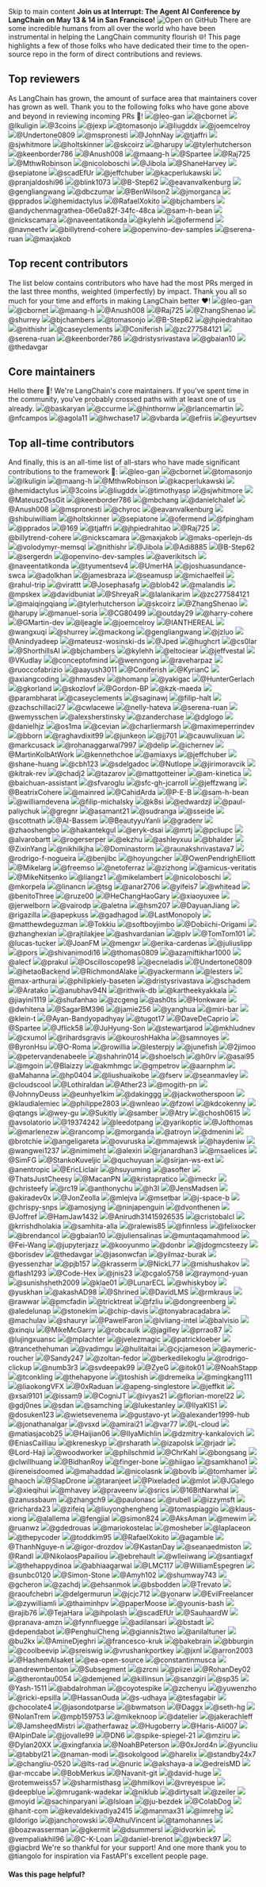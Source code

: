 Skip to main content
**Join us at Interrupt: The Agent AI Conference by LangChain on May 13 & 14 in San Francisco!**
![Open on GitHub](https://img.shields.io/badge/Open%20on%20GitHub-grey?logo=github&logoColor=white)
There are some incredible humans from all over the world who have been instrumental in helping the LangChain community flourish 🌐!
This page highlights a few of those folks who have dedicated their time to the open-source repo in the form of direct contributions and reviews.
## Top reviewers​
As LangChain has grown, the amount of surface area that maintainers cover has grown as well.
Thank you to the following folks who have gone above and beyond in reviewing incoming PRs 🙏!
![](https://avatars.githubusercontent.com/u/2256422?v=4)@leo-gan
![](https://avatars.githubusercontent.com/u/11633333?u=e13817e11b3fb8c3d209d747c77a0f0742d11138&v=4)@cbornet
![](https://avatars.githubusercontent.com/u/11026406?v=4)@lkuligin
![](https://avatars.githubusercontent.com/u/289369?u=80655eb5f9a4d03bf1a526b07a67adc6eacccc6b&v=4)@3coins
![](https://avatars.githubusercontent.com/u/67427?v=4)@jexp
![](https://avatars.githubusercontent.com/u/19948365?v=4)@tomasonjo
![](https://avatars.githubusercontent.com/u/48236177?u=757490c6af76be0a8837dd5886991005a23c89c7&v=4)@liugddx
![](https://avatars.githubusercontent.com/u/49480?u=4a9b7c8820211aae14da7f72f617d88019a06569&v=4)@joemcelroy
![](https://avatars.githubusercontent.com/u/72488598?u=98dc24a63369cbae14913caff5f379f80f305aab&v=4)@Undertone0809
![](https://avatars.githubusercontent.com/u/44113430?u=34bdaacaeb2880e40fb4b07897c481771c6de544&v=4)@mspronesti
![](https://avatars.githubusercontent.com/u/8429627?u=d28653fbd93c966ac840f93a05f0ef949495851f&v=4)@JohnNay
![](https://avatars.githubusercontent.com/u/749277?u=84aeb7b75146a67f8b18b389dc591ba72ef105e4&v=4)@tjaffri
![](https://avatars.githubusercontent.com/u/6690839?u=e56c2161ddc98c58b01fb82da4076e5400fb1e6d&v=4)@sjwhitmore
![](https://avatars.githubusercontent.com/u/13262395?u=430eff10dfbb7d3f27a35f1ea2c9ea6a61067c88&v=4)@holtskinner
![](https://avatars.githubusercontent.com/u/62768671?u=279f772a5b8325a191a1a8bb623aa40f32a01856&v=4)@skcoirz
![](https://avatars.githubusercontent.com/u/17039389?u=796226152becf82c4d7fd5cc49a24e58a73ce66f&v=4)@harupy
![](https://avatars.githubusercontent.com/u/20304844?u=f00461bcedad6ba384a4e234a44c906802448b4e&v=4)@tylerhutcherson
![](https://avatars.githubusercontent.com/u/45242107?u=bf122f1371d59c3ba69a87225255fbd00e894404&v=4)@keenborder786
![](https://avatars.githubusercontent.com/u/46051506?u=026f5f140e8b7ba4744bf971f9ebdea9ebab67ca&v=4)@Anush008
![](https://avatars.githubusercontent.com/u/55082429?v=4)@maang-h
![](https://avatars.githubusercontent.com/u/13009163?u=c2b3a11cceaadbc9415f545b971250c9e2b2078b&v=4)@Spartee
![](https://avatars.githubusercontent.com/u/17705063?v=4)@Raj725
![](https://avatars.githubusercontent.com/u/1635179?u=0631cb84ca580089198114f94d9c27efe730220e&v=4)@MthwRobinson
![](https://avatars.githubusercontent.com/u/23314389?u=2014e20e246530fa89bd902fe703b6f9e6ecf833&v=4)@nicoloboschi
![](https://avatars.githubusercontent.com/u/2887713?u=7bb198c7d11d29a412dc836818f3da6666f643ee&v=4)@Jibola
![](https://avatars.githubusercontent.com/u/5015933?u=80e339672a321cde25f4b484129bbddfefb2356d&v=4)@ShaneHarvey
![](https://avatars.githubusercontent.com/u/19181718?u=79a9013dea28a7fa654431cd7e89b08dc76434dd&v=4)@sepiatone
![](https://avatars.githubusercontent.com/u/123224380?v=4)@scadEfUr
![](https://avatars.githubusercontent.com/u/891664?u=722172a0061f68ab22819fa88a354ec973f70a63&v=4)@jeffchuber
![](https://avatars.githubusercontent.com/u/2649301?u=5e688d2b90ddcafd5028a9da292010144cad6d18&v=4)@kacperlukawski
![](https://avatars.githubusercontent.com/u/25930426?v=4)@pranjaldoshi96
![](https://avatars.githubusercontent.com/u/2096628?u=2a4822ff8dc6b4f1162c58716d48fdfac08c8601&v=4)@blink1073
![](https://avatars.githubusercontent.com/u/31463517?u=635a36cf4e20a25b5bc8cdc3aa27c613fa701cfa&v=4)@B-Step62
![](https://avatars.githubusercontent.com/u/13749212?u=b58700c3bd236e880223bccba53b7ad0dd4d7003&v=4)@eavanvalkenburg
![](https://avatars.githubusercontent.com/u/1097932?u=0e9c1cc9e2c02469e52963322344af181464bf43&v=4)@gengliangwang
![](https://avatars.githubusercontent.com/u/39497902?u=0c1597698c6f28da87d80ac0de9c8276d5ab63e9&v=4)@dbczumar
![](https://avatars.githubusercontent.com/u/39283302?u=58e7bdcdc759fa1f823bd5af35641ca5ad2a6d15&v=4)@BenWilson2
![](https://avatars.githubusercontent.com/u/251292?u=a7465aae734d2cbc12d26b885b07d466d969bf0c&v=4)@jmorganca
![](https://avatars.githubusercontent.com/u/204694?u=c42de41cff108d35269dd2e8fac8977f1f4e471d&v=4)@pprados
![](https://avatars.githubusercontent.com/u/14221764?u=47a1405343b4d92caed3744e82dda1d28d01a251&v=4)@hemidactylus
![](https://avatars.githubusercontent.com/u/82586689?u=f10792bb4d6db272be85086ae5a8159f56d8a64f&v=4)@RafaelXokito
![](https://avatars.githubusercontent.com/u/35960?v=4)@bjchambers
![](https://avatars.githubusercontent.com/u/101075607?v=4)@andychenmagrathea-06e0a82f-34fc-48ca
![](https://avatars.githubusercontent.com/u/43734688?u=78f139fa940620e301361a58821c9f56128f71d9&v=4)@sam-h-bean
![](https://avatars.githubusercontent.com/u/20311743?u=29bf2391ae34297a12a88d813731b0bdf289e4a5&v=4)@nickscamara
![](https://avatars.githubusercontent.com/u/89161683?u=4a59b199c77215fe3cb8c937797b909061ec49af&v=4)@naveentatikonda
![](https://avatars.githubusercontent.com/u/24217337?u=09d0e274f382e264ef578e93b547fb55a5b179fe&v=4)@kylehh
![](https://avatars.githubusercontent.com/u/1823547?u=ea9246b84dbc3886d96ba171aabb64d2470c8d60&v=4)@ofermend
![](https://avatars.githubusercontent.com/u/6162415?u=637859605152bece4f99fdc13ef5b4f0027b00e1&v=4)@navneet1v
![](https://avatars.githubusercontent.com/u/144115527?u=b881a61482b25b543dacd217d18fc5b98c38e7a3&v=4)@billytrend-cohere
![](https://avatars.githubusercontent.com/u/91237924?u=76e7131a2ebbe9ef35061620286d6d06258e7a61&v=4)@openvino-dev-samples
![](https://avatars.githubusercontent.com/u/82044803?u=451c2955f0862cccf64cac30e062570d208d6903&v=4)@serena-ruan
![](https://avatars.githubusercontent.com/u/851520?u=21c6d8ef697fd32a8020d81269e155a24cb081ac&v=4)@maxjakob
## Top recent contributors​
The list below contains contributors who have had the most PRs merged in the last three months, weighted (imperfectly) by impact.
Thank you all so much for your time and efforts in making LangChain better ❤️!
![](https://avatars.githubusercontent.com/u/2256422?v=4)@leo-gan
![](https://avatars.githubusercontent.com/u/11633333?u=e13817e11b3fb8c3d209d747c77a0f0742d11138&v=4)@cbornet
![](https://avatars.githubusercontent.com/u/55082429?v=4)@maang-h
![](https://avatars.githubusercontent.com/u/46051506?u=026f5f140e8b7ba4744bf971f9ebdea9ebab67ca&v=4)@Anush008
![](https://avatars.githubusercontent.com/u/17705063?v=4)@Raj725
![](https://avatars.githubusercontent.com/u/24444502?u=324d8acd5a220bfd93b1b46dac1d9d1d82d7d516&v=4)@ZhangShenao
![](https://avatars.githubusercontent.com/u/886516?u=9ee4c1643932282abedaf432a5e39c76ca260700&v=4)@shurrey
![](https://avatars.githubusercontent.com/u/35960?v=4)@bjchambers
![](https://avatars.githubusercontent.com/u/19948365?v=4)@tomasonjo
![](https://avatars.githubusercontent.com/u/31463517?u=635a36cf4e20a25b5bc8cdc3aa27c613fa701cfa&v=4)@B-Step62
![](https://avatars.githubusercontent.com/u/14959173?u=87fcb0013440f648fb263168583695258b6dbf1c&v=4)@jhpiedrahitao
![](https://avatars.githubusercontent.com/u/12782505?u=a3f1c6e7e68b96bb7be08ecd25f74f2396394597&v=4)@nithishr
![](https://avatars.githubusercontent.com/u/737181?u=037bd3004f6c333108d7b32a4c8f96f2e8d57e78&v=4)@caseyclements
![](https://avatars.githubusercontent.com/u/43506685?u=20e4be682f43988bd43b039a801856498e31c764&v=4)@Coniferish
![](https://avatars.githubusercontent.com/u/17022025?u=ceee62d53f1c06bf9a014096b651ca0c42cfea3b&v=4)@zc277584121
![](https://avatars.githubusercontent.com/u/82044803?u=451c2955f0862cccf64cac30e062570d208d6903&v=4)@serena-ruan
![](https://avatars.githubusercontent.com/u/45242107?u=bf122f1371d59c3ba69a87225255fbd00e894404&v=4)@keenborder786
![](https://avatars.githubusercontent.com/u/58721149?v=4)@dristysrivastava
![](https://avatars.githubusercontent.com/u/34255899?u=05aba76f1912a56538c8a5141f8135d0e3b1e1bd&v=4)@gbaian10
![](https://avatars.githubusercontent.com/u/87140293?v=4)@thedavgar
## Core maintainers​
Hello there 👋!
We're LangChain's core maintainers. If you've spent time in the community, you've probably crossed paths with at least one of us already.
![](https://avatars.githubusercontent.com/u/22008038?u=8e3d6bbd0adbe02f0bd259c44f2ddb8612f90d88&v=4)@baskaryan
![](https://avatars.githubusercontent.com/u/26529506?u=528b1df1ba3ba4f21e3e1fb74b12766e5b04c487&v=4)@ccurme
![](https://avatars.githubusercontent.com/u/13333726?u=82ebf1e0eb0663ebd49ba66f67a43f51bbf11442&v=4)@hinthornw
![](https://avatars.githubusercontent.com/u/122662504?u=e88c472fba16a74332c550cc9707fd015738a0da&v=4)@rlancemartin
![](https://avatars.githubusercontent.com/u/56902?u=fdb30e802c68bc338dd9c0820f713e4fdac75db7&v=4)@nfcampos
![](https://avatars.githubusercontent.com/u/9536492?u=820809d60f4a720a4e1f507a1bf866dfb5f86614&v=4)@agola11
![](https://avatars.githubusercontent.com/u/11986836?u=f4c4f21a82b2af6c9f91e1f1d99ea40062f7a101&v=4)@hwchase17
![](https://avatars.githubusercontent.com/u/19161700?u=e76bcd472b51c9f07befd2654783d0a381f49005&v=4)@vbarda
![](https://avatars.githubusercontent.com/u/9557659?u=44391f1f5f5e3a72acc9772ca30f28bfdcc25fac&v=4)@efriis
![](https://avatars.githubusercontent.com/u/3205522?v=4)@eyurtsev
## Top all-time contributors​
And finally, this is an all-time list of all-stars who have made significant contributions to the framework 🌟:
![](https://avatars.githubusercontent.com/u/2256422?v=4)@leo-gan
![](https://avatars.githubusercontent.com/u/11633333?u=e13817e11b3fb8c3d209d747c77a0f0742d11138&v=4)@cbornet
![](https://avatars.githubusercontent.com/u/19948365?v=4)@tomasonjo
![](https://avatars.githubusercontent.com/u/11026406?v=4)@lkuligin
![](https://avatars.githubusercontent.com/u/55082429?v=4)@maang-h
![](https://avatars.githubusercontent.com/u/1635179?u=0631cb84ca580089198114f94d9c27efe730220e&v=4)@MthwRobinson
![](https://avatars.githubusercontent.com/u/2649301?u=5e688d2b90ddcafd5028a9da292010144cad6d18&v=4)@kacperlukawski
![](https://avatars.githubusercontent.com/u/14221764?u=47a1405343b4d92caed3744e82dda1d28d01a251&v=4)@hemidactylus
![](https://avatars.githubusercontent.com/u/289369?u=80655eb5f9a4d03bf1a526b07a67adc6eacccc6b&v=4)@3coins
![](https://avatars.githubusercontent.com/u/48236177?u=757490c6af76be0a8837dd5886991005a23c89c7&v=4)@liugddx
![](https://avatars.githubusercontent.com/u/707699?u=5af157e56c17bb694ed78f27ba313dcb576f00bd&v=4)@timothyasp
![](https://avatars.githubusercontent.com/u/6690839?u=e56c2161ddc98c58b01fb82da4076e5400fb1e6d&v=4)@sjwhitmore
![](https://avatars.githubusercontent.com/u/139469471?u=4f555a1c581194f9957bf95921d3ebec61da0f3c&v=4)@MateuszOssGit
![](https://avatars.githubusercontent.com/u/45242107?u=bf122f1371d59c3ba69a87225255fbd00e894404&v=4)@keenborder786
![](https://avatars.githubusercontent.com/u/6439365?u=51c4e9ea28b36473f21524fb68f7b717047e36f9&v=4)@mbchang
![](https://avatars.githubusercontent.com/u/131175?u=332fe36f12d9ffe9e4414dc776b381fe801a9c53&v=4)@danielchalef
![](https://avatars.githubusercontent.com/u/46051506?u=026f5f140e8b7ba4744bf971f9ebdea9ebab67ca&v=4)@Anush008
![](https://avatars.githubusercontent.com/u/44113430?u=34bdaacaeb2880e40fb4b07897c481771c6de544&v=4)@mspronesti
![](https://avatars.githubusercontent.com/u/15604894?u=420ab32f71fa4a6839da653b5a5d97381b087902&v=4)@chyroc
![](https://avatars.githubusercontent.com/u/13749212?u=b58700c3bd236e880223bccba53b7ad0dd4d7003&v=4)@eavanvalkenburg
![](https://avatars.githubusercontent.com/u/23517545?u=06757717778f7c2a0a092b78edfc242d356a2b3f&v=4)@shibuiwilliam
![](https://avatars.githubusercontent.com/u/13262395?u=430eff10dfbb7d3f27a35f1ea2c9ea6a61067c88&v=4)@holtskinner
![](https://avatars.githubusercontent.com/u/19181718?u=79a9013dea28a7fa654431cd7e89b08dc76434dd&v=4)@sepiatone
![](https://avatars.githubusercontent.com/u/1823547?u=ea9246b84dbc3886d96ba171aabb64d2470c8d60&v=4)@ofermend
![](https://avatars.githubusercontent.com/u/24279597?u=05e329b5fa4f95223f9fbb1daa07118f72e4a071&v=4)@fpingham
![](https://avatars.githubusercontent.com/u/204694?u=c42de41cff108d35269dd2e8fac8977f1f4e471d&v=4)@pprados
![](https://avatars.githubusercontent.com/u/10000925?u=7970fa7b01d133adfe533c4311b7963e22dc6766&v=4)@169
![](https://avatars.githubusercontent.com/u/749277?u=84aeb7b75146a67f8b18b389dc591ba72ef105e4&v=4)@tjaffri
![](https://avatars.githubusercontent.com/u/14959173?u=87fcb0013440f648fb263168583695258b6dbf1c&v=4)@jhpiedrahitao
![](https://avatars.githubusercontent.com/u/17705063?v=4)@Raj725
![](https://avatars.githubusercontent.com/u/144115527?u=b881a61482b25b543dacd217d18fc5b98c38e7a3&v=4)@billytrend-cohere
![](https://avatars.githubusercontent.com/u/20311743?u=29bf2391ae34297a12a88d813731b0bdf289e4a5&v=4)@nickscamara
![](https://avatars.githubusercontent.com/u/851520?u=21c6d8ef697fd32a8020d81269e155a24cb081ac&v=4)@maxjakob
![](https://avatars.githubusercontent.com/u/142261444?u=23524d34d4d0dfce963a24131a3c28e89daa9fc7&v=4)@maks-operlejn-ds
![](https://avatars.githubusercontent.com/u/57520563?v=4)@volodymyr-memsql
![](https://avatars.githubusercontent.com/u/12782505?u=a3f1c6e7e68b96bb7be08ecd25f74f2396394597&v=4)@nithishr
![](https://avatars.githubusercontent.com/u/2887713?u=7bb198c7d11d29a412dc836818f3da6666f643ee&v=4)@Jibola
![](https://avatars.githubusercontent.com/u/31382824?u=6d105aac7d9644321baf32108937e70878593880&v=4)@Adi8885
![](https://avatars.githubusercontent.com/u/31463517?u=635a36cf4e20a25b5bc8cdc3aa27c613fa701cfa&v=4)@B-Step62
![](https://avatars.githubusercontent.com/u/64213648?u=a9a3c39e0277dcb74d102e73511df929d2a1ecc6&v=4)@sergerdn
![](https://avatars.githubusercontent.com/u/91237924?u=76e7131a2ebbe9ef35061620286d6d06258e7a61&v=4)@openvino-dev-samples
![](https://avatars.githubusercontent.com/u/6519888?u=fe0b0f093e8683bdac4f205b237d2e48d7c755d4&v=4)@averikitsch
![](https://avatars.githubusercontent.com/u/89161683?u=4a59b199c77215fe3cb8c937797b909061ec49af&v=4)@naveentatikonda
![](https://avatars.githubusercontent.com/u/56769451?u=088102b6160822bc68c25a2a5df170080d0b16a2&v=4)@tyumentsev4
![](https://avatars.githubusercontent.com/u/40663591?u=d0a44575938f379eb414c15d9bdc0ecf6911f1b8&v=4)@UmerHA
![](https://avatars.githubusercontent.com/u/84336755?u=35224f42916080bd7add99571a3132f5ef8217b8&v=4)@joshuasundance-swca
![](https://avatars.githubusercontent.com/u/54854336?v=4)@adolkhan
![](https://avatars.githubusercontent.com/u/8990777?u=9f7c4ab36aa10d7594748fdc9ddba6ff3f0a2f77&v=4)@jamesbraza
![](https://avatars.githubusercontent.com/u/22579106?v=4)@seamusp
![](https://avatars.githubusercontent.com/u/63565275?u=14db8a9a8d8164fd4973597296c3e015423706bc&v=4)@michaelfeil
![](https://avatars.githubusercontent.com/u/9318457?u=3dbf765a07fee48e3dd171851b8417c002a41f49&v=4)@rahul-trip
![](https://avatars.githubusercontent.com/u/901795?u=c8cd7391f649623258b5f5ea848550df9407107b&v=4)@virattt
![](https://avatars.githubusercontent.com/u/39553475?u=919fcd626077055164ce97bf6cde0a47c54507de&v=4)@Josephasafg
![](https://avatars.githubusercontent.com/u/210457?u=3f6ac4dcc1ec9f1b98cc62fd7095120da2accbc4&v=4)@blob42
![](https://avatars.githubusercontent.com/u/3690240?v=4)@malandis
![](https://avatars.githubusercontent.com/u/8456706?u=bc28d399a4ef7495eaa1e8a8a7b99dda98217260&v=4)@mpskex
![](https://avatars.githubusercontent.com/u/7069390?u=c10e9b05119b96e82f03a807a2392f938a59f4ef&v=4)@davidbuniat
![](https://avatars.githubusercontent.com/u/5787923?u=368596daa7442493d6c26725eb7d0ac5678c7e73&v=4)@ShreyaR
![](https://avatars.githubusercontent.com/u/1296705?v=4)@lalanikarim
![](https://avatars.githubusercontent.com/u/17022025?u=ceee62d53f1c06bf9a014096b651ca0c42cfea3b&v=4)@zc277584121
![](https://avatars.githubusercontent.com/u/1825679?u=bc5db0325ef2a546c67e1e2ae1f7a0af7afe6803&v=4)@maiqingqiang
![](https://avatars.githubusercontent.com/u/20304844?u=f00461bcedad6ba384a4e234a44c906802448b4e&v=4)@tylerhutcherson
![](https://avatars.githubusercontent.com/u/62768671?u=279f772a5b8325a191a1a8bb623aa40f32a01856&v=4)@skcoirz
![](https://avatars.githubusercontent.com/u/24444502?u=324d8acd5a220bfd93b1b46dac1d9d1d82d7d516&v=4)@ZhangShenao
![](https://avatars.githubusercontent.com/u/17039389?u=796226152becf82c4d7fd5cc49a24e58a73ce66f&v=4)@harupy
![](https://avatars.githubusercontent.com/u/66525873?u=71102c35b5c8d325d34c32a4f9a07b6f97d90836&v=4)@manuel-soria
![](https://avatars.githubusercontent.com/u/94075036?u=b636b7e4d6abff66af96ccae00d539db4735eea1&v=4)@CG80499
![](https://avatars.githubusercontent.com/u/60956360?u=5678f015273d23e2cbdacbe172bcf154de0f4f86&v=4)@outday29
![](https://avatars.githubusercontent.com/u/127103098?v=4)@harry-cohere
![](https://avatars.githubusercontent.com/u/1821407?u=0a24b0db8c1a9231ce1c347de92f57341defada2&v=4)@GMartin-dev
![](https://avatars.githubusercontent.com/u/15918167?v=4)@ljeagle
![](https://avatars.githubusercontent.com/u/49480?u=4a9b7c8820211aae14da7f72f617d88019a06569&v=4)@joemcelroy
![](https://avatars.githubusercontent.com/u/10701973?u=866bdbf25a3759626815099ce480e2ffcff520fb&v=4)@IANTHEREAL
![](https://avatars.githubusercontent.com/u/13748374?u=47b1f523342466ab97dd23e285418c5f5c9820c4&v=4)@wangxuqi
![](https://avatars.githubusercontent.com/u/886516?u=9ee4c1643932282abedaf432a5e39c76ca260700&v=4)@shurrey
![](https://avatars.githubusercontent.com/u/2212586?v=4)@mackong
![](https://avatars.githubusercontent.com/u/1097932?u=0e9c1cc9e2c02469e52963322344af181464bf43&v=4)@gengliangwang
![](https://avatars.githubusercontent.com/u/20971593?u=1574196bb286044d23a04aa5aa34203ada8f4309&v=4)@jzluo
![](https://avatars.githubusercontent.com/u/58508471?u=74423e863298863bf5c7dd7d1bff0aa106a9cc75&v=4)@Anindyadeep
![](https://avatars.githubusercontent.com/u/142883372?u=45481f472f5f89c4d8ca8788617ffac47c5ebd88&v=4)@mateusz-wosinski-ds
![](https://avatars.githubusercontent.com/u/5013466?u=f46f9262437c7f899394561c2f2dcb7e4b669868&v=4)@Jped
![](https://avatars.githubusercontent.com/u/24587702?u=bc1fe15724c747b755a5b3812e802d7cbdd134c2&v=4)@hughcrt
![](https://avatars.githubusercontent.com/u/62176855?v=4)@cs0lar
![](https://avatars.githubusercontent.com/u/141953346?u=ede12989daf498a2df632344378a57e4f2b4c317&v=4)@ShorthillsAI
![](https://avatars.githubusercontent.com/u/35960?v=4)@bjchambers
![](https://avatars.githubusercontent.com/u/24217337?u=09d0e274f382e264ef578e93b547fb55a5b179fe&v=4)@kylehh
![](https://avatars.githubusercontent.com/u/22633385?u=29190f6c8aed91fa9574b064a9995f1e49944acf&v=4)@eltociear
![](https://avatars.githubusercontent.com/u/53237856?u=656560c61bb540c9930574037126d2280ef0b4f8&v=4)@jeffvestal
![](https://avatars.githubusercontent.com/u/32310964?u=56cd9386d632a330b8ecb180d7271b3d043c93a3&v=4)@VKudlay
![](https://avatars.githubusercontent.com/u/25208228?u=a89453c38529259ef0ac9c6fd2a695311a680386&v=4)@conceptofmind
![](https://avatars.githubusercontent.com/u/76683249?u=3f2d197d1391ab3d27cc8be37ac48e6912564204&v=4)@wenngong
![](https://avatars.githubusercontent.com/u/154643880?u=3792a3c4581984a90f91ab05f720fd3d7b647d5b&v=4)@raveharpaz
![](https://avatars.githubusercontent.com/u/22171838?u=a7c4ea3fcebeafc5e9857727974bf2a3362dafe4&v=4)@ruoccofabrizio
![](https://avatars.githubusercontent.com/u/14010132?u=7b08fe21105fd9835fe7e7c55a2174f2ec4d0a91&v=4)@aayush3011
![](https://avatars.githubusercontent.com/u/43506685?u=20e4be682f43988bd43b039a801856498e31c764&v=4)@Coniferish
![](https://avatars.githubusercontent.com/u/67210837?u=7e6d3db8c71e8fdd631017b8c9f6b83248923007&v=4)@KyrianC
![](https://avatars.githubusercontent.com/u/49201354?u=adef4744d1abcd52f751d21a30fbe52abddf9b94&v=4)@axiangcoding
![](https://avatars.githubusercontent.com/u/73353463?u=b07dac98e10a359f1a21dc08e61144e3671ca22f&v=4)@hmasdev
![](https://avatars.githubusercontent.com/u/2464556?u=4d6150c38daf305b43153112d1f2815d287273ea&v=4)@homanp
![](https://avatars.githubusercontent.com/u/10434946?u=517fa2eeadb35b317ec479f813126cbd1c5cc86a&v=4)@yakigac
![](https://avatars.githubusercontent.com/u/5001050?u=d5d0c24dc9566cec4b8e3cd376150c05b42c5210&v=4)@HunterGerlach
![](https://avatars.githubusercontent.com/u/753206?u=911ac7819a0dcf86bd5fd8ad8e4f986e22b8579b&v=4)@gkorland
![](https://avatars.githubusercontent.com/u/730013?v=4)@skozlovf
![](https://avatars.githubusercontent.com/u/77560236?u=54a3bf63360d61f6571015dd46fa1d03460fbbc9&v=4)@Gordon-BP
![](https://avatars.githubusercontent.com/u/18380243?u=746579a015b76842c0994cf04c623e683444fc90&v=4)@kzk-maeda
![](https://avatars.githubusercontent.com/u/12809212?u=8c1f0baf8a29f3007e3a51f5cf7b4a8e04c5ca8d&v=4)@parambharat
![](https://avatars.githubusercontent.com/u/737181?u=037bd3004f6c333108d7b32a4c8f96f2e8d57e78&v=4)@caseyclements
![](https://avatars.githubusercontent.com/u/8893086?u=220ec6df446248eeb09a59230c017a2c57bf8e61&v=4)@saginawj
![](https://avatars.githubusercontent.com/u/81822489?u=07badfd993685a278b1f929c1500a58837a6621d&v=4)@filip-halt
![](https://avatars.githubusercontent.com/u/40636930?u=b1f3735dccd19433cc3aad1b673553bf7eb94723&v=4)@zachschillaci27
![](https://avatars.githubusercontent.com/u/33070862?v=4)@cwlacewe
![](https://avatars.githubusercontent.com/u/3032459?u=590f1489107c91803bbe75de26cfeeeb77b25f8d&v=4)@nelly-hateva
![](https://avatars.githubusercontent.com/u/82044803?u=451c2955f0862cccf64cac30e062570d208d6903&v=4)@serena-ruan
![](https://avatars.githubusercontent.com/u/38650638?u=2b526137f18a7c41934c8da0722f1fedb74c3422&v=4)@wemysschen
![](https://avatars.githubusercontent.com/u/339166?u=9736b363a1200d66058ff83c58921b19d51c474f&v=4)@alexsherstinsky
![](https://avatars.githubusercontent.com/u/22759784?v=4)@zanderchase
![](https://avatars.githubusercontent.com/u/167348611?v=4)@dglogo
![](https://avatars.githubusercontent.com/u/5894042?u=e34704516e5f58e932ce098a38747a9be8d614a5&v=4)@danielhjz
![](https://avatars.githubusercontent.com/u/39944763?u=3074327b189542c2b47bb385b2d81d1e8ccb38e1&v=4)@os1ma
![](https://avatars.githubusercontent.com/u/112245?u=c129f9b2439b082cca4a7a322e558fca514bb87d&v=4)@cevian
![](https://avatars.githubusercontent.com/u/1309177?u=6328c998d93a48eba87c6b039783b8a7644c62c3&v=4)@charliermarsh
![](https://avatars.githubusercontent.com/u/63123596?u=ae18d496d5a6ced90d57c147f102f7c5ecf8e63f&v=4)@maximeperrindev
![](https://avatars.githubusercontent.com/u/3760?u=1dfde576ef286346afcc2a71eaf1fdb2857fb547&v=4)@bborn
![](https://avatars.githubusercontent.com/u/34462078?u=20243a60ac608142887c14251502c2a975614ba3&v=4)@raghavdixit99
![](https://avatars.githubusercontent.com/u/35945268?u=4379ecd5062eea0f6449c520ddde5fe1e3724500&v=4)@junkeon
![](https://avatars.githubusercontent.com/u/129657162?u=353d87b0e8d4c628536e2e40a34a7622dc3c18ab&v=4)@jj701
![](https://avatars.githubusercontent.com/u/26039352?v=4)@cauwulixuan
![](https://avatars.githubusercontent.com/u/6406557?v=4)@markcusack
![](https://avatars.githubusercontent.com/u/24482442?u=d6095b9533599b26d16fe6273d8f513206976a62&v=4)@rohanaggarwal7997
![](https://avatars.githubusercontent.com/u/347398?v=4)@delip
![](https://avatars.githubusercontent.com/u/757060?u=0c7583422d4c2b5572616f9e542e110bf5dd15f7&v=4)@ichernev
![](https://avatars.githubusercontent.com/u/5794505?u=2f702037cd4ee069d1a3156d9521ce5dec25249f&v=4)@MartinKolbAtWork
![](https://avatars.githubusercontent.com/u/1812592?v=4)@kennethchoe
![](https://avatars.githubusercontent.com/u/70973560?u=1a40b7be391714894999b7412de2e281abad530e&v=4)@amiaxys
![](https://avatars.githubusercontent.com/u/891664?u=722172a0061f68ab22819fa88a354ec973f70a63&v=4)@jeffchuber
![](https://avatars.githubusercontent.com/u/1995599?v=4)@shane-huang
![](https://avatars.githubusercontent.com/u/14149230?u=ca710ca2a64391470163ddef6b5ea7633ab26872&v=4)@cbh123
![](https://avatars.githubusercontent.com/u/17517367?u=b745b5f2016fbf166a75ce6ec18853c2fe7bbf12&v=4)@sdelgadoc
![](https://avatars.githubusercontent.com/u/63742054?u=befe4ae74b906698be965bad482d0e02fc7707ab&v=4)@Nutlope
![](https://avatars.githubusercontent.com/u/951187?u=e80c215810058f57145042d12360d463e3a53443&v=4)@jirimoravcik
![](https://avatars.githubusercontent.com/u/75213811?v=4)@kitrak-rev
![](https://avatars.githubusercontent.com/u/3045965?u=3d3c34259d50723955dd92d1de5be21236989356&v=4)@chadj2
![](https://avatars.githubusercontent.com/u/1157440?u=2f81a28298c1172e732898a1f8e800342434801d&v=4)@tazarov
![](https://avatars.githubusercontent.com/u/57731498?u=fec622b37ca3dc04125144116ad5165f37f85823&v=4)@mattgotteiner
![](https://avatars.githubusercontent.com/u/85610855?v=4)@am-kinetica
![](https://avatars.githubusercontent.com/u/139942740?u=fa99ca083ccdc7322c7b24f8a3c001e71be347b4&v=4)@baichuan-assistant
![](https://avatars.githubusercontent.com/u/22965499?u=36d1ebd75bca4cb50c578fef6faed9357cfef86a&v=4)@sfvaroglu
![](https://avatars.githubusercontent.com/u/116604821?u=ec1518c27a7a15f33a138cf0b956ef1758edbaff&v=4)@sfc-gh-jcarroll
![](https://avatars.githubusercontent.com/u/20006225?u=b5c543736384589fcb5b547f0d7700e545cb41ba&v=4)@jeffzwang
![](https://avatars.githubusercontent.com/u/128378696?u=8c818bd39c9cd75b606f3b5b1479787e4e6845d9&v=4)@BeatrixCohere
![](https://avatars.githubusercontent.com/u/1465768?u=642a7b963f24fd2caaa744eee90a7157322e22db&v=4)@mainred
![](https://avatars.githubusercontent.com/u/57228345?v=4)@CahidArda
![](https://avatars.githubusercontent.com/u/38215315?u=3985b6a3ecb0e8338c5912ea9e20787152d0ad7a&v=4)@P-E-B
![](https://avatars.githubusercontent.com/u/43734688?u=78f139fa940620e301361a58821c9f56128f71d9&v=4)@sam-h-bean
![](https://avatars.githubusercontent.com/u/60664495?u=ace0011a868848b48cdf9c199110dc8e5be5f433&v=4)@williamdevena
![](https://avatars.githubusercontent.com/u/31483888?u=55359c6f832dfed3abf0e89ea9842ec88849341d&v=4)@filip-michalsky
![](https://avatars.githubusercontent.com/u/3207674?v=4)@k8si
![](https://avatars.githubusercontent.com/u/7287580?u=5fe01002eec3d9df91ce3cef0016916554379efd&v=4)@edwardzjl
![](https://avatars.githubusercontent.com/u/26054637?u=edd1e4f54e91b549f2edb525d43210f4f04d7367&v=4)@paul-paliychuk
![](https://avatars.githubusercontent.com/u/4133076?u=f3f783e0364abe955dbde6af80445ea27d948fdd&v=4)@gregnr
![](https://avatars.githubusercontent.com/u/70665700?u=d7c78b0f3e6c5b1f359d574cd03bdb75bf6bf2da&v=4)@asamant21
![](https://avatars.githubusercontent.com/u/12044110?v=4)@sudranga
![](https://avatars.githubusercontent.com/u/5168949?v=4)@sseide
![](https://avatars.githubusercontent.com/u/216931?u=a8ca27d75e1765295ea9d23c191d8db834951066&v=4)@scottnath
![](https://avatars.githubusercontent.com/u/125713079?u=d42f76da6ffe0be48277c5ebdec4684ff1b38415&v=4)@AI-Bassem
![](https://avatars.githubusercontent.com/u/32453863?v=4)@BeautyyuYanli
![](https://avatars.githubusercontent.com/u/1074525?v=4)@gradenr
![](https://avatars.githubusercontent.com/u/4787922?u=dd4c7a18d86a6ad56455aa13e66daedbbbcf31b7&v=4)@zhaoshengbo
![](https://avatars.githubusercontent.com/u/14350521?u=4d5e9bb44d41a1ff30f2efbb2959a21e33644e81&v=4)@hakantekgul
![](https://avatars.githubusercontent.com/u/142571618?v=4)@eryk-dsai
![](https://avatars.githubusercontent.com/u/3469711?u=6962798c0280caa0d0260ccb8be1b18fb3ea44b2&v=4)@mrtj
![](https://avatars.githubusercontent.com/u/5069448?u=6b0ba426b68777f4935399013b7c2c112635c0df&v=4)@pcliupc
![](https://avatars.githubusercontent.com/u/36760800?u=12735f9035294180cb0b83446bdf7d8ac1a3fef9&v=4)@alvarobartt
![](https://avatars.githubusercontent.com/u/124558887?u=843f9f9de97097d85d0f685e0916d58196554421&v=4)@rogerserper
![](https://avatars.githubusercontent.com/u/320302?u=657574cdbadd4bfb4c8ed65f8646d4983d7ca5f0&v=4)@ekzhu
![](https://avatars.githubusercontent.com/u/139821907?u=f6f9648457adc2c15f407bb06d29089ae7e6f4cf&v=4)@ashleyxuu
![](https://avatars.githubusercontent.com/u/4036753?u=c6732c896b41c1ecec917bfae38aa6900585c632&v=4)@bhalder
![](https://avatars.githubusercontent.com/u/17904229?u=3c9fa8237a9d29136d3bd1dd2a380ff6dddb5d94&v=4)@ZixinYang
![](https://avatars.githubusercontent.com/u/48101485?u=dcf140777416a7d86a450964fc53ec5b17668603&v=4)@nikhilkjha
![](https://avatars.githubusercontent.com/u/43818888?u=0c01fad081c0abd23d2d49ea4496890ffbc22325&v=4)@Dominastorm
![](https://avatars.githubusercontent.com/u/13537446?v=4)@raunakshrivastava7
![](https://avatars.githubusercontent.com/u/121117945?v=4)@rodrigo-f-nogueira
![](https://avatars.githubusercontent.com/u/1585539?u=654a21985c875f78a20eda7e4884e8d64de86fba&v=4)@benjibc
![](https://avatars.githubusercontent.com/u/53276514?u=d08fad4653e8d1b89382507a07f6990437730433&v=4)@hoyungcher
![](https://avatars.githubusercontent.com/u/41710527?u=788f651d9933b36523feb431811a6531ecd994f1&v=4)@OwenPendrighElliott
![](https://avatars.githubusercontent.com/u/8142467?u=a62a20762c7fd841b470efc0ebdf5e1a01816f87&v=4)@Mikelarg
![](https://avatars.githubusercontent.com/u/10937540?u=fcc094d7dfef2d3778c989def06199d9dc84fb61&v=4)@freemso
![](https://avatars.githubusercontent.com/u/8862797?u=1856f20a3ac7425e75df7860bfd8934278fbdd53&v=4)@netoferraz
![](https://avatars.githubusercontent.com/u/3625100?u=b219abaae5763632a0edf8d79b46dca035f166a4&v=4)@zizhong
![](https://avatars.githubusercontent.com/u/81076998?v=4)@amicus-veritatis
![](https://avatars.githubusercontent.com/u/18572161?u=a09c7a053aa54cfc62ff8530c81486441215a09c&v=4)@MikeNitsenko
![](https://avatars.githubusercontent.com/u/7851093?u=ab3c2c9c6ebd0cd1cd3ff2f83f8618ab9b2550ad&v=4)@liangz1
![](https://avatars.githubusercontent.com/u/7953259?u=a451fad7ad197a8920651cf89aaf5d950734d0a8&v=4)@mikelambert
![](https://avatars.githubusercontent.com/u/23314389?u=2014e20e246530fa89bd902fe703b6f9e6ecf833&v=4)@nicoloboschi
![](https://avatars.githubusercontent.com/u/136885?u=9a42f56ad8055a03a5ae8a0272e66d1ae4ac083c&v=4)@mkorpela
![](https://avatars.githubusercontent.com/u/31125281?u=1bc56191c789906c2a11a4183c108b2784609015&v=4)@linancn
![](https://avatars.githubusercontent.com/u/101817?u=39f31ff29d2589046148c6ed1c1c923982d86b1a&v=4)@tsg
![](https://avatars.githubusercontent.com/u/51159628?u=5aec3cf0263e77234dd83f8e6bf4955e39acd472&v=4)@anar2706
![](https://avatars.githubusercontent.com/u/79988483?u=7b1cf8516362448115fc68870ad006a37a99d549&v=4)@yifeis7
![](https://avatars.githubusercontent.com/u/908389?v=4)@whitead
![](https://avatars.githubusercontent.com/u/89472452?u=47bcc0d72d51f2f914a759a0fde9ef3d1c677b98&v=4)@benitoThree
![](https://avatars.githubusercontent.com/u/3300000?v=4)@ruze00
![](https://avatars.githubusercontent.com/u/53417823?v=4)@HeChangHaoGary
![](https://avatars.githubusercontent.com/u/2851934?u=01c0d440fcb7fdb3159a7b641c58b5595028e9bc&v=4)@xiaoyuxee
![](https://avatars.githubusercontent.com/u/15706966?u=f6dd024f1fc955b7d411eb13ebcae7334b527063&v=4)@jerwelborn
![](https://avatars.githubusercontent.com/u/65446134?u=a292659bc2611825b65a56a7ee6bfe6fdbfa033b&v=4)@vairodp
![](https://avatars.githubusercontent.com/u/23406704?u=ac10555099789a8423dbc205ab4257b40aaf3860&v=4)@aletna
![](https://avatars.githubusercontent.com/u/2398765?u=0c438bd074b242c5896334e6da1f0801c2f581e4&v=4)@hsm207
![](https://avatars.githubusercontent.com/u/34411969?u=ae4aac513e377777fd6e46980e0e9414cdcd6f96&v=4)@DayuanJiang
![](https://avatars.githubusercontent.com/u/7080882?u=f985127fd58fa96b886d591ce104f29f3bd7f81f&v=4)@rigazilla
![](https://avatars.githubusercontent.com/u/4726889?u=1db838ee4066c26d5c0fa02311c7895c36969fb7&v=4)@apepkuss
![](https://avatars.githubusercontent.com/u/69025547?u=97202d8501d38ed5015cfb3c40cf0ba2daeb795c&v=4)@gadhagod
![](https://avatars.githubusercontent.com/u/839799?u=e12646ad6aa244d58cf5fa624dc2933c95acaad9&v=4)@LastMonopoly
![](https://avatars.githubusercontent.com/u/91019033?u=30944d2fcb8759eefe2efa26c4d07b218d25ae33&v=4)@matthewdeguzman
![](https://avatars.githubusercontent.com/u/13414571?u=c5490c987e1bcf8d47d7ecc4dca3812a21713f3a&v=4)@Tokkiu
![](https://avatars.githubusercontent.com/u/100361543?u=f022d60888add75594372c5e8ebb32fc7fdc2794&v=4)@softboyjimbo
![](https://avatars.githubusercontent.com/u/56953648?v=4)@Dobiichi-Origami
![](https://avatars.githubusercontent.com/u/96572405?u=7784695f37788fb8048f6ce213bf1df3d4713f2d&v=4)@zhanghexian
![](https://avatars.githubusercontent.com/u/117737297?u=0adf0f84cc345cc6e2ca3e4ad3c27a9ca8f53472&v=4)@rajtilakjee
![](https://avatars.githubusercontent.com/u/1983160?u=536f2558c6ac33b74a6d89520dcb27ba46954070&v=4)@ashvardanian
![](https://avatars.githubusercontent.com/u/4983896?u=4a0ba92f5b46b0c805a3c4715748f042a8c769a0&v=4)@plv
![](https://avatars.githubusercontent.com/u/872712?u=c6e76fb451e3a0c1528a8d0e95ef3ed669483690&v=4)@TomTom101
![](https://avatars.githubusercontent.com/u/47258766?u=4d98445aff6d752476aaf6ec88ec000496db7677&v=4)@lucas-tucker
![](https://avatars.githubusercontent.com/u/19825685?u=c9346281a8534aeaf9f112c0f7ca749de5cb8e23&v=4)@JoanFM
![](https://avatars.githubusercontent.com/u/829644?u=56a7fd939b2d15ed21011497db77ad3f569e8a60&v=4)@mengxr
![](https://avatars.githubusercontent.com/u/110841617?u=e473cda5a87ca1dae11082c11db9c1ed1f4c7032&v=4)@erika-cardenas
![](https://avatars.githubusercontent.com/u/43986145?u=3d15192e4d6ae36696e49e6c061d29f074f5ba77&v=4)@juliuslipp
![](https://avatars.githubusercontent.com/u/1078320?u=786a976f97c3b9a75bd7467579d77e303d2acc8d&v=4)@pors
![](https://avatars.githubusercontent.com/u/22906652?u=bee195145bb46c722da707939100f3a5a46fc8b9&v=4)@shivanimodi16
![](https://avatars.githubusercontent.com/u/11373553?u=cebc40130d1da9f7ac666a2f6237a3c1148f65ef&v=4)@thomas0809
![](https://avatars.githubusercontent.com/u/55012400?u=0a53d356ee0f3babed5fd7b3aec73a9e6b1724e6&v=4)@azamiftikhar1000
![](https://avatars.githubusercontent.com/u/135340?v=4)@alecf
![](https://avatars.githubusercontent.com/u/1555858?v=4)@prakul
![](https://avatars.githubusercontent.com/u/54161268?v=4)@Oscilloscope98
![](https://avatars.githubusercontent.com/u/6756744?u=f576bd2ad9bb2ebfc8d45feb4a49e8add9ae79dc&v=4)@ecneladis
![](https://avatars.githubusercontent.com/u/72488598?u=98dc24a63369cbae14913caff5f379f80f305aab&v=4)@Undertone0809
![](https://avatars.githubusercontent.com/u/45447813?u=6d1f8b455599848e6cd9c2410ba5f4f02d2d368c&v=4)@hetaoBackend
![](https://avatars.githubusercontent.com/u/16384755?v=4)@RichmondAlake
![](https://avatars.githubusercontent.com/u/1636116?u=617e8ebbd68598aada3a04642e7801c6b1dda152&v=4)@yackermann
![](https://avatars.githubusercontent.com/u/5798036?u=4eba31d63c3818d17fb8f9aa923599ac63ebfea8&v=4)@lesters
![](https://avatars.githubusercontent.com/u/115359769?v=4)@max-arthurai
![](https://avatars.githubusercontent.com/u/98474633?u=32ebf212dfc4d68c87f864c7d5bb9967ac85c96e&v=4)@philipkiely-baseten
![](https://avatars.githubusercontent.com/u/58721149?v=4)@dristysrivastava
![](https://avatars.githubusercontent.com/u/45048633?v=4)@schadem
![](https://avatars.githubusercontent.com/u/127325395?u=9e47d0d3ab45b1601c17f258229098681bb78911&v=4)@Aratako
![](https://avatars.githubusercontent.com/u/4067380?u=2776e796abeb0dfa8371dd528165ff0d96024a83&v=4)@anubhav94N
![](https://avatars.githubusercontent.com/u/81988348?v=4)@rithwik-db
![](https://avatars.githubusercontent.com/u/50788154?u=f924ef4e8d2b47be96f7a4b4357d17b6fafaea80&v=4)@kartheekyakkala
![](https://avatars.githubusercontent.com/u/105399924?u=e69e8f1af87a33af3ecbdd5b5d4327c6dc254df6&v=4)@jiayini1119
![](https://avatars.githubusercontent.com/u/11540660?u=efe357bf4cbe05c882528cc3ad78214776b80158&v=4)@shufanhao
![](https://avatars.githubusercontent.com/u/13724617?v=4)@zcgeng
![](https://avatars.githubusercontent.com/u/93145909?u=38b3ccf07a613963e9897627f940912128b7a83a&v=4)@ash0ts
![](https://avatars.githubusercontent.com/u/119620994?u=ac3dfad90764c69144f593023fce93080586702e&v=4)@Honkware
![](https://avatars.githubusercontent.com/u/4524535?u=6a41acd9f233fa9e62294d5534d1f2f52faa6b78&v=4)@dwhitena
![](https://avatars.githubusercontent.com/u/21286981?v=4)@SagarBM396
![](https://avatars.githubusercontent.com/u/88007022?u=1d49b0aa10dcff5b6661b211331334c165c56f28&v=4)@jamie256
![](https://avatars.githubusercontent.com/u/2283778?u=0c5a2a583bc77b138b346c5974551ac459059026&v=4)@yanghua
![](https://avatars.githubusercontent.com/u/160584887?v=4)@miri-bar
![](https://avatars.githubusercontent.com/u/62718109?u=ab38af3009ae3adcff49a309580e55bc6f586ba2&v=4)@klein-t
![](https://avatars.githubusercontent.com/u/13636019?v=4)@Ayan-Bandyopadhyay
![](https://avatars.githubusercontent.com/u/27293258?u=3349429e2b89bb75f144bb22c4015d9b676f3fca&v=4)@tugot17
![](https://avatars.githubusercontent.com/u/841146?v=4)@DaveDeCaprio
![](https://avatars.githubusercontent.com/u/13009163?u=c2b3a11cceaadbc9415f545b971250c9e2b2078b&v=4)@Spartee
![](https://avatars.githubusercontent.com/u/22459070?u=c541f86a16a5b46ae138a7bf1efdce36dd413f24&v=4)@Jflick58
![](https://avatars.githubusercontent.com/u/20140126?u=d1b9220a46efe488dc3db52e5d92774d85d38dfc&v=4)@JuHyung-Son
![](https://avatars.githubusercontent.com/u/949393?u=66d8768dc44519c956069acd88cfb1b0dca646f8&v=4)@stewartjarod
![](https://avatars.githubusercontent.com/u/807522?u=03c5551457e21c3c3a2dd8cbbe35eb6183feb3ed&v=4)@mkhludnev
![](https://avatars.githubusercontent.com/u/8279655?v=4)@cxumol
![](https://avatars.githubusercontent.com/u/31288628?u=acdfcef703b0d07b69e70e32e20130c05a56a549&v=4)@rihardsgravis
![](https://avatars.githubusercontent.com/u/31483498?u=aa8561cc1055386d7753a7f82bf823bbdbae4919&v=4)@kouroshHakha
![](https://avatars.githubusercontent.com/u/6432132?v=4)@samnoyes
![](https://avatars.githubusercontent.com/u/24364830?u=5e3cbf0c6171ba947d65fc9fa6fdff6612ae4af5&v=4)@ByronHsu
![](https://avatars.githubusercontent.com/u/28208564?u=ab938a1030cc6d630609a6d76b1ada65a3009020&v=4)@O-Roma
![](https://avatars.githubusercontent.com/u/808798?u=8a25786f1b28a0ddf171299eee7c14d9e9f2939b&v=4)@rowillia
![](https://avatars.githubusercontent.com/u/13447955?v=4)@lesterpjy
![](https://avatars.githubusercontent.com/u/19216250?u=85921f52a4be080e3529d87d3e3e75bf83847b24&v=4)@junefish
![](https://avatars.githubusercontent.com/u/107998986?u=70520f8a4ad962c0fc2706649ec401b274681927&v=4)@2jimoo
![](https://avatars.githubusercontent.com/u/55656?u=b9b6aa80966abd617ffed498f3a15b20d3644604&v=4)@petervandenabeele
![](https://avatars.githubusercontent.com/u/17451563?v=4)@shahrin014
![](https://avatars.githubusercontent.com/u/3849275?u=5de71c0b6eaea94c0460c1dc18a1a346168f8720&v=4)@shoelsch
![](https://avatars.githubusercontent.com/u/45851384?u=c9c158b6040b1fd8ae5543bad513260e157d5892&v=4)@h0rv
![](https://avatars.githubusercontent.com/u/18037290?u=dc663a40d4767317b6ab61e88221609e58e9371e&v=4)@asai95
![](https://avatars.githubusercontent.com/u/3195154?u=baa3820b95103662bc2aca01959e41aa651764b5&v=4)@mgoin
![](https://avatars.githubusercontent.com/u/23445657?u=84dda94e9330c5538ea94099b5cae699c88586f8&v=4)@Blaizzy
![](https://avatars.githubusercontent.com/u/38002468?u=dd6ba12322fa2ee0d88e83a3773c8abc13ec37af&v=4)@akmhmgc
![](https://avatars.githubusercontent.com/u/4693180?u=8cf781d9099d6e2f2d2caf7612a5c2811ba13ef8&v=4)@gmpetrov
![](https://avatars.githubusercontent.com/u/29749331?u=a7f4d7db2faa6af42af8d43b2737b5547d36154d&v=4)@aarnphm
![](https://avatars.githubusercontent.com/u/43019056?u=9066bb1f7b39a46309c387650c0ce5b7423f79da&v=4)@aMahanna
![](https://avatars.githubusercontent.com/u/39014459?u=122f72136fae112def3f40455aec55a5b99920f8&v=4)@hp0404
![](https://avatars.githubusercontent.com/u/2098020?u=0e1ecc0cc5eab98d93c0eaa7e210a1de937d95d9&v=4)@liushuaikobe
![](https://avatars.githubusercontent.com/u/115371133?u=a032d8cc4a47b9a25bc7a1699a73506bdb752ea2&v=4)@fserv
![](https://avatars.githubusercontent.com/u/5289083?u=d663551cd0b6e74091abd6272c35c9e02e82d6c0&v=4)@seanmavley
![](https://avatars.githubusercontent.com/u/37284105?u=be61bf8a5cef1060aeeb63a9bdd0a18f2edfe8d1&v=4)@cloudscool
![](https://avatars.githubusercontent.com/u/243665?u=4f7f2b3bbc666f530bf0e61bf6a4b32f5fcec433&v=4)@Lothiraldan
![](https://avatars.githubusercontent.com/u/2106106?u=e59f1d37d627161dc1739d290d1aedfb7348f1ab&v=4)@Ather23
![](https://avatars.githubusercontent.com/u/143642606?u=83091119b6b84c82b741298e9c9252161868bae7&v=4)@mogith-pn
![](https://avatars.githubusercontent.com/u/6266815?v=4)@JohnnyDeuss
![](https://avatars.githubusercontent.com/u/2021971?v=4)@eunhye1kim
![](https://avatars.githubusercontent.com/u/43149077?u=26d40f875b701db58f54af0441501c12e86dec6f&v=4)@dakinggg
![](https://avatars.githubusercontent.com/u/32113413?u=069f880e88a96db6ad955e3cc9fc7f9dfcf2beef&v=4)@jackwotherspoon
![](https://avatars.githubusercontent.com/u/79466298?u=875baabba4c879efd68332024a98fa093bdab2f2&v=4)@klaudialemiec
![](https://avatars.githubusercontent.com/u/4492530?u=142efae122e461996caa5cc6d41b9b5f0549c047&v=4)@philippe2803
![](https://avatars.githubusercontent.com/u/2644049?v=4)@wnleao
![](https://avatars.githubusercontent.com/u/160063452?v=4)@fzowl
![](https://avatars.githubusercontent.com/u/99611484?u=f421fe8a2917ae3ea24d83f056646055a00d3174&v=4)@kdcokenny
![](https://avatars.githubusercontent.com/u/3761730?u=287b813c1046e929d420e4aee8f4a27f9f816f60&v=4)@qtangs
![](https://avatars.githubusercontent.com/u/1651790?u=5a5ea37c495f7787f35172f0f86569daf5a5a65e&v=4)@wey-gu
![](https://avatars.githubusercontent.com/u/54905519?u=9818cccb258351fd0abec07b4acfb414a0383823&v=4)@Sukitly
![](https://avatars.githubusercontent.com/u/2951285?u=571c795227b4edbd29f027478346834f83a95076&v=4)@samber
![](https://avatars.githubusercontent.com/u/601530?u=ab242d6500886c4f8799101543d5b1f7841f1104&v=4)@Atry
![](https://avatars.githubusercontent.com/u/2700370?u=421c7cd75c8f7f1a28e6f6c19a5d587a6d478ed0&v=4)@chosh0615
![](https://avatars.githubusercontent.com/u/3009596?u=bbc154ae159c938e6e0c4045dc1b7980696b402a&v=4)@avsolatorio
![](https://avatars.githubusercontent.com/u/90301759?v=4)@19374242
![](https://avatars.githubusercontent.com/u/4491983?u=9265a9310ce2fa08b9429dc5d68da5b8677058ba&v=4)@leedotpang
![](https://avatars.githubusercontent.com/u/39889?u=bd28816c18beaddc4da762d61d842547fdb271d9&v=4)@yarikoptic
![](https://avatars.githubusercontent.com/u/52778543?u=504d8eb452ab2103a86ab469dd793eab49c8a437&v=4)@Jofthomas
![](https://avatars.githubusercontent.com/u/57748216?u=e2029e1262ee9c9d9f5825b2d28952758a628f28&v=4)@marlenezw
![](https://avatars.githubusercontent.com/u/23070692?u=bc8389d4c965994dee5b8cbadc420f8b4bcd5f0b&v=4)@rancomp
![](https://avatars.githubusercontent.com/u/1540803?v=4)@morganda
![](https://avatars.githubusercontent.com/u/1302641?u=643198eed0646ee2e18e22d6b6dab509bf9b2505&v=4)@atroyn
![](https://avatars.githubusercontent.com/u/48685774?v=4)@dmenini
![](https://avatars.githubusercontent.com/u/987457?u=a0dcd7b2cac59237d1ac2b43ca67a328ea7c437a&v=4)@brotchie
![](https://avatars.githubusercontent.com/u/32129522?u=a6fc430ee58b3ebe776dec5fce16b686f81c8e12&v=4)@angeligareta
![](https://avatars.githubusercontent.com/u/75265893?u=7f11152d07f1719da22084388c09b5fc64ab6c89&v=4)@ovuruska
![](https://avatars.githubusercontent.com/u/5279578?u=ce483437f50a425eab4b1f6f635ac49159f31576&v=4)@mmajewsk
![](https://avatars.githubusercontent.com/u/15167330?u=2d472fe5c7f09140dc62daac84d45a001b9de94f&v=4)@haydeniw
![](https://avatars.githubusercontent.com/u/3480154?u=f69c138e15366ba9c15cafd3c753a7ba7da44ad5&v=4)@wangwei1237
![](https://avatars.githubusercontent.com/u/116048415?v=4)@nimimeht
![](https://avatars.githubusercontent.com/u/5055697?v=4)@alexiri
![](https://avatars.githubusercontent.com/u/12781611?v=4)@rjanardhan3
![](https://avatars.githubusercontent.com/u/136875?u=611195240df6f68e816214bb865174384b74437e&v=4)@msaelices
![](https://avatars.githubusercontent.com/u/21985684?u=96e4830f5dfb5a4a6fcb504fddec997a50b56413&v=4)@SimFG
![](https://avatars.githubusercontent.com/u/16047967?v=4)@StankoKuveljic
![](https://avatars.githubusercontent.com/u/40655746?u=3c10115601fd5b032c3f274e79fd68dc5bb03921&v=4)@quchuyuan
![](https://avatars.githubusercontent.com/u/151817113?v=4)@sirjan-ws-ext
![](https://avatars.githubusercontent.com/u/147840?v=4)@anentropic
![](https://avatars.githubusercontent.com/u/65639964?u=6a48b9ecb8e188fee4117bffb055afb54566ba97&v=4)@EricLiclair
![](https://avatars.githubusercontent.com/u/23413676?u=b5bef760f9d067457f460d4dd5036f7e5f50d197&v=4)@hsuyuming
![](https://avatars.githubusercontent.com/u/1751809?u=b247b34fa5ccf9bb276ae318d57af47680994600&v=4)@asofter
![](https://avatars.githubusercontent.com/u/16456186?u=b9b30585eb3ddd0c8819bda9694636303c510233&v=4)@ThatsJustCheesy
![](https://avatars.githubusercontent.com/u/1621509?u=e54d671ddef5ac7580003427246fc2247964c9ed&v=4)@MacanPN
![](https://avatars.githubusercontent.com/u/31998003?u=0d91cde56e2c25d8ee7447bc55099e3dad047e99&v=4)@kristapratico
![](https://avatars.githubusercontent.com/u/7942293?u=6d5e295620df234b697f25d94659ae85d2dd2060&v=4)@imeckr
![](https://avatars.githubusercontent.com/u/8013575?u=13891ea430c3534079de533ea11aa92111300d0d&v=4)@christeefy
![](https://avatars.githubusercontent.com/u/7935430?v=4)@rc19
![](https://avatars.githubusercontent.com/u/3982077?u=8bbebac42cb84a25c629f83f212b2d099ffa3964&v=4)@anthonychu
![](https://avatars.githubusercontent.com/u/1664952?u=38196f73e9e69e2cc4f6d2e1207647af87bc440a&v=4)@h3l
![](https://avatars.githubusercontent.com/u/6726111?u=57f5f48085f552366bc8cf19ecd1d4ad0c66cd48&v=4)@JensMadsen
![](https://avatars.githubusercontent.com/u/61808204?v=4)@akiradev0x
![](https://avatars.githubusercontent.com/u/1385510?u=b3066560b9122fc5db6d2e80adf9d5c84113be15&v=4)@JonZeolla
![](https://avatars.githubusercontent.com/u/5136688?u=471ef01a31cc054f84abbe1b9e77ce07b2ac6853&v=4)@mlejva
![](https://avatars.githubusercontent.com/u/5564852?u=bb4393ab0f6ea892733e5fa10294207c1cf157f7&v=4)@msetbar
![](https://avatars.githubusercontent.com/u/120141355?u=c114874e969ef4e38c54d042fe1b9a69bc634483&v=4)@j-space-b
![](https://avatars.githubusercontent.com/u/50950969?u=f0c166782c1b8f63eb983383729b5d109d7bed0a&v=4)@chrispy-snps
![](https://avatars.githubusercontent.com/u/1863868?u=b00a9408d1433919780ea3248b3fc21258172152&v=4)@amosjyng
![](https://avatars.githubusercontent.com/u/38786?u=10a7cbcfb424bf45b3858017dc8cffae82adde29&v=4)@ninjapenguin
![](https://avatars.githubusercontent.com/u/12752197?u=f4f5d6c5b040422eaa987d0c7f441c65a1266db5&v=4)@dvonthenen
![](https://avatars.githubusercontent.com/u/51022808?u=15abba69b0bbc1e4b03d97769c37a58af637bd81&v=4)@Joffref
![](https://avatars.githubusercontent.com/u/56083056?v=4)@HamJaw1432
![](https://avatars.githubusercontent.com/u/171019460?v=4)@Anirudh31415926535
![](https://avatars.githubusercontent.com/u/538203?u=b3a13cce34acb23a3ef2808ee54c3461f2fa85bb&v=4)@cristobalcl
![](https://avatars.githubusercontent.com/u/17561003?u=76de0b85da74806eaad024ebc3315201ba49e867&v=4)@krrishdholakia
![](https://avatars.githubusercontent.com/u/27777173?u=4490be52549d8b6d2a662f35068b9a0d625b4b66&v=4)@samhita-alla
![](https://avatars.githubusercontent.com/u/3906177?u=3e7cb909eded61c3a35cb0e11336a70d0bc05534&v=4)@ralewis85
![](https://avatars.githubusercontent.com/u/6785029?v=4)@finnless
![](https://avatars.githubusercontent.com/u/45704090?u=fe471820f7f3939783ddea78efa0ef1f0d86288e&v=4)@felixocker
![](https://avatars.githubusercontent.com/u/433221?u=714ae935eadb460e1a7d41d7d29e26c7fed0bbbf&v=4)@brendancol
![](https://avatars.githubusercontent.com/u/34255899?u=05aba76f1912a56538c8a5141f8135d0e3b1e1bd&v=4)@gbaian10
![](https://avatars.githubusercontent.com/u/22055188?u=779840a35ef12f6734b630b1bdedd694132ec68f&v=4)@juliensalinas
![](https://avatars.githubusercontent.com/u/69706702?u=4fe850984b0956793de0a67c7ed9141168942eef&v=4)@muntaqamahmood
![](https://avatars.githubusercontent.com/u/11441526?u=bbd26dd43cf43212b0b05601ed5aaf29727f5d9f&v=4)@Fei-Wang
![](https://avatars.githubusercontent.com/u/45267439?u=d2ad5da7ef06e928644321e7a1cfd16842a897db&v=4)@jupyterjazz
![](https://avatars.githubusercontent.com/u/17061663?u=bee0295d999ddb902a98872fac6009bb88950132&v=4)@kooyunmo
![](https://avatars.githubusercontent.com/u/7340008?u=9473b1cdea8b9929771b32f14a28ad702237900c&v=4)@donbr
![](https://avatars.githubusercontent.com/u/22361806?u=c6b2eec689b859aeb182654e5e67936886d860bb&v=4)@jdogmcsteezy
![](https://avatars.githubusercontent.com/u/367522?u=2b439b16d48aaea7f17d1b3b0b24a9cb0b8712ed&v=4)@borisdev
![](https://avatars.githubusercontent.com/u/87140293?v=4)@thedavgar
![](https://avatars.githubusercontent.com/u/14931371?u=2f570f7591396a1ab8b58777746e2412e154fbfa&v=4)@jasonwcfan
![](https://avatars.githubusercontent.com/u/46003469?u=4f64d04035d962af0f72d20bffd6ea61635e728e&v=4)@yilmaz-burak
![](https://avatars.githubusercontent.com/u/8552242?v=4)@yessenzhar
![](https://avatars.githubusercontent.com/u/84070455?v=4)@pjb157
![](https://avatars.githubusercontent.com/u/202907?u=a1060b9fd298fd84b1adb7f6874c5c2012e782dc&v=4)@krasserm
![](https://avatars.githubusercontent.com/u/8673939?v=4)@NickL77
![](https://avatars.githubusercontent.com/u/10400064?u=52b50611d587317f397a96f898753099d65931f1&v=4)@mishushakov
![](https://avatars.githubusercontent.com/u/1508364?u=e75aca2de6de1a1e57329fc0c6430e1341904318&v=4)@flash1293
![](https://avatars.githubusercontent.com/u/6500104?u=c11cdf2671e89749d7d8c01f0d85494cce8d9f84&v=4)@Code-Hex
![](https://avatars.githubusercontent.com/u/22690160?u=50f2d8aa99bd7b12c01df29e8ffe519ed1cff1d5&v=4)@jnis23
![](https://avatars.githubusercontent.com/u/36752715?u=5137581b52bcbb8466b394f3ba40f97f9e273f52&v=4)@cgalo5758
![](https://avatars.githubusercontent.com/u/17325195?u=dadc287a6784258704affce9bf91e03e1bb967b4&v=4)@raymond-yuan
![](https://avatars.githubusercontent.com/u/5621432?u=bc4551beb3e89dda87d2f475b8652aacb20dabc8&v=4)@sunishsheth2009
![](https://avatars.githubusercontent.com/u/101966044?v=4)@klae01
![](https://avatars.githubusercontent.com/u/38317983?u=b169467874aeaf478132e46998ca895accfc008e&v=4)@LunarECL
![](https://avatars.githubusercontent.com/u/12080578?v=4)@whiskyboy
![](https://avatars.githubusercontent.com/u/66191792?v=4)@yuskhan
![](https://avatars.githubusercontent.com/u/62583018?v=4)@akashAD98
![](https://avatars.githubusercontent.com/u/45953733?u=b907b96d62f8cb2e75f3bba4f137d296d0d8a87f&v=4)@Shrined
![](https://avatars.githubusercontent.com/u/17435126?u=62bec61ef256194a3bb3ab238ab71d1792decd08&v=4)@DavidLMS
![](https://avatars.githubusercontent.com/u/4956442?u=fee6c76ff991cc9c12c4d703a1ad007e7634f58e&v=4)@rmkraus
![](https://avatars.githubusercontent.com/u/20266953?u=32853a0ed47a83525f3f21b4baf63891e0e3de15&v=4)@rawwar
![](https://avatars.githubusercontent.com/u/413669?u=25b5563194493db00c227a98e23f460adb13c9ea&v=4)@pmcfadin
![](https://avatars.githubusercontent.com/u/25740077?u=1c3b2b59a52f332dc22ef1787f2cdc67dc9fea5e&v=4)@tricktreat
![](https://avatars.githubusercontent.com/u/6334158?u=1d02d8cc173b20c7d18e11ac20a6f40081025fc3&v=4)@fzliu
![](https://avatars.githubusercontent.com/u/15992114?u=39c8ea0ffb9f48cec04f9b473f2801327e716ba1&v=4)@dongreenberg
![](https://avatars.githubusercontent.com/u/54540938?u=77dbfd10b709e203865f99668a4c79db04a69661&v=4)@aledelunap
![](https://avatars.githubusercontent.com/u/1155052?v=4)@stonekim
![](https://avatars.githubusercontent.com/u/62909360?v=4)@chip-davis
![](https://avatars.githubusercontent.com/u/6690727?u=d5742c8e658fe211a8987d9716838c34122485d0&v=4)@tonyabracadabra
![](https://avatars.githubusercontent.com/u/2857712?u=6809bef8bf07c46b39cd2fcd6027ed86e76372cd&v=4)@machulav
![](https://avatars.githubusercontent.com/u/12604876?u=a441926ef7f4dbc48fc3a1511f3ae5cb4279c464&v=4)@shauryr
![](https://avatars.githubusercontent.com/u/42373772?v=4)@PawelFaron
![](https://avatars.githubusercontent.com/u/104267837?u=762d6b00291c68379d66260d7b644942e3bab891&v=4)@lvliang-intel
![](https://avatars.githubusercontent.com/u/1909351?u=26bf36601ef34e0aa8a846ff3c98eb077987e882&v=4)@balvisio
![](https://avatars.githubusercontent.com/u/8972416?u=8cef7c30a819e5157bece1f1e06a50beab52845f&v=4)@xinqiu
![](https://avatars.githubusercontent.com/u/30035387?u=38717fe5778531ee96e5fc6e4a350668b5024d1c&v=4)@MikeMcGarry
![](https://avatars.githubusercontent.com/u/20807672?u=f2efe9788ce26442bb3319da1a56081d64c359e5&v=4)@robcaulk
![](https://avatars.githubusercontent.com/u/37783831?u=5697294c9a0c5bcca4df1aafd22cf8ab64081f2f&v=4)@jagilley
![](https://avatars.githubusercontent.com/u/35005448?u=4b6efd3d2dcdc2acde843cff4183b59087f35a9b&v=4)@prrao87
![](https://avatars.githubusercontent.com/u/31956487?u=4693ce4d533d97386b62851f6790881306cb88bc&v=4)@lujingxuansc
![](https://avatars.githubusercontent.com/u/15329913?u=d6a01e3a63eb3ef04e5917f994fc2f809f28dd13&v=4)@mplachter
![](https://avatars.githubusercontent.com/u/46458320?u=f752991f6c37b213ad11fdae5bf7820aa59b93d0&v=4)@jvelezmagic
![](https://avatars.githubusercontent.com/u/50772274?u=5d63cb1b53e5702ea3dd12f865c3b9b252f37a02&v=4)@patrickloeber
![](https://avatars.githubusercontent.com/u/16231195?u=cb98dd7c537280ed31b53108f31286bd50989aea&v=4)@trancethehuman
![](https://avatars.githubusercontent.com/u/68764?v=4)@vadimgu
![](https://avatars.githubusercontent.com/u/146365078?v=4)@hulitaitai
![](https://avatars.githubusercontent.com/u/6885889?u=0b15031859ad908eb11af83878000ab09bed5609&v=4)@cjcjameson
![](https://avatars.githubusercontent.com/u/69208727?u=132c8ca18143866b79253a6fcbc10f58984f61ab&v=4)@aymeric-roucher
![](https://avatars.githubusercontent.com/u/24295927?u=27eee7ea85bd7dfd9e918245b96de8c757f5a620&v=4)@Sandy247
![](https://avatars.githubusercontent.com/u/3887295?u=55c8b3263df68b67f9b465c1758c78898f8b163b&v=4)@zoltan-fedor
![](https://avatars.githubusercontent.com/u/19657350?u=9847c9919a636e9d7022803e829ffd80008cb2d3&v=4)@berkedilekoglu
![](https://avatars.githubusercontent.com/u/141281053?u=e3ff32e9ae51ff0cca84b482fc1e6c80c28ab0c6&v=4)@rodrigo-clickup
![](https://avatars.githubusercontent.com/u/35718120?u=af59f3ac14a23d1f2e09942415ac07c10f3a3d05&v=4)@numb3r3
![](https://avatars.githubusercontent.com/u/42609308?u=3f7f530d338e33205815639ad3dfe7c244455728&v=4)@svdeepak99
![](https://avatars.githubusercontent.com/u/97558871?v=4)@ZyeG
![](https://avatars.githubusercontent.com/u/28337009?u=47c7e4318c5369bbc9f9cb719e7671336c83f15a&v=4)@itok01
![](https://avatars.githubusercontent.com/u/30483654?u=95e2c59c64c99e4ba77cffb8b2c180f7b44c6a74&v=4)@NoahStapp
![](https://avatars.githubusercontent.com/u/709022?v=4)@tconkling
![](https://avatars.githubusercontent.com/u/8368470?u=1b7aebda11db89d56b90ff89f9b108e3cd8bffe5&v=4)@thehapyone
![](https://avatars.githubusercontent.com/u/986859?u=54d240cfd5355bb0cfdaf4ac0a9589963ae9ccab&v=4)@toshish
![](https://avatars.githubusercontent.com/u/1087039?u=4439c00ef507bef0a99d82cdec33d6d0ed53d67c&v=4)@dremeika
![](https://avatars.githubusercontent.com/u/49049296?u=26427e6e1aa0a8ac20cc10594664b59a017f5287&v=4)@mingkang111
![](https://avatars.githubusercontent.com/u/13622183?u=c23256501191447d645cc03c1f6bc83282ef1498&v=4)@liaokongVFX
![](https://avatars.githubusercontent.com/u/36044389?u=e669016609aeb3e08e4f2a50f4faa163d633c073&v=4)@0xRaduan
![](https://avatars.githubusercontent.com/u/127370261?v=4)@apeng-singlestore
![](https://avatars.githubusercontent.com/u/252377?v=4)@jeffkit
![](https://avatars.githubusercontent.com/u/158216624?v=4)@xsai9101
![](https://avatars.githubusercontent.com/u/38943595?v=4)@issam9
![](https://avatars.githubusercontent.com/u/131272471?v=4)@CogniJT
![](https://avatars.githubusercontent.com/u/87355704?u=e98091da04c6bfe9af8d982938556832f03fb1fb&v=4)@ivyas21
![](https://avatars.githubusercontent.com/u/90619575?u=a99d480b1238cfdb2dabcd2fe60d1110518049d9&v=4)@florian-morel22
![](https://avatars.githubusercontent.com/u/16679979?u=ddfe3499c7008b4d7c5cf55677a8f6ef77c7abc1&v=4)@gdj0nes
![](https://avatars.githubusercontent.com/u/22898443?u=4e6aceb9132747788c4b6aca6c16027ee1109b01&v=4)@sdan
![](https://avatars.githubusercontent.com/u/16283396?v=4)@samching
![](https://avatars.githubusercontent.com/u/306671?u=27f910f1bdcdf18622fcccc138274be885cf1058&v=4)@lukestanley
![](https://avatars.githubusercontent.com/u/63134180?v=4)@IlyaKIS1
![](https://avatars.githubusercontent.com/u/4432788?u=6883ca123ef6ea5c06b6353183e4f92574b4e152&v=4)@dosuken123
![](https://avatars.githubusercontent.com/u/356014?u=e354dc99055acba9e834508f635e3e2d754bb30b&v=4)@wietsevenema
![](https://avatars.githubusercontent.com/u/157405112?u=f34aa80161ad2eab0db9255661f4bd7d685cbd0c&v=4)@gustavo-yt
![](https://avatars.githubusercontent.com/u/55749660?u=ce02778e563e11675fc7f4a7701d25a95296b437&v=4)@alexander1999-hub
![](https://avatars.githubusercontent.com/u/93204286?u=4b965586800fef342c6235fec47e9185b8ec1f81&v=4)@jonathanalgar
![](https://avatars.githubusercontent.com/u/28803103?u=c0b795ec14b5536f0e757faf1eca1c1900d1ef3c&v=4)@vsxd
![](https://avatars.githubusercontent.com/u/89905406?v=4)@amirai21
![](https://avatars.githubusercontent.com/u/17221195?u=6182ec534d25d1c9ffe1667bd78ea28fd0eea4c8&v=4)@var77
![](https://avatars.githubusercontent.com/u/54343137?u=0b69859aa8f8e5145d6fda66985a5c8a82c77524&v=4)@L-cloud
![](https://avatars.githubusercontent.com/u/88005863?v=4)@matiasjacob25
![](https://avatars.githubusercontent.com/u/130898843?u=0fedb2a0f0f82cd756dbd279e5fd34e2419d054c&v=4)@Haijian06
![](https://avatars.githubusercontent.com/u/1222232?v=4)@IlyaMichlin
![](https://avatars.githubusercontent.com/u/6346981?u=8ae43f7d588ffcc184df5948d2d034cc29dc1d7d&v=4)@dzmitry-kankalovich
![](https://avatars.githubusercontent.com/u/13366849?u=9f66646c23def822aac7d3dfecb49369bc8cdf7b&v=4)@EniasCailliau
![](https://avatars.githubusercontent.com/u/68635?u=0ebec81cc881b2428e2c45e549a1081e5fe3cddf&v=4)@kreneskyp
![](https://avatars.githubusercontent.com/u/4441850?u=532666e949309d38a33cda7b1e8b5f30fee0ef7c&v=4)@rsharath
![](https://avatars.githubusercontent.com/u/21039333?u=bba2c2d18d3a5ef41360778a7679662565f326d2&v=4)@izapolsk
![](https://avatars.githubusercontent.com/u/30639818?v=4)@rjadr
![](https://avatars.githubusercontent.com/u/17973367?u=135d566bd1e620e230b94bf5252acea571ba510f&v=4)@Lord-Haji
![](https://avatars.githubusercontent.com/u/85796?u=d66bb48107582804e6665cd33540cce5dea2fd8b&v=4)@woodworker
![](https://avatars.githubusercontent.com/u/32632186?u=3e1b1b0d8cc37c998508e3ab83dc20ef1e2f57e0&v=4)@philschmid
![](https://avatars.githubusercontent.com/u/13198452?v=4)@ChrKahl
![](https://avatars.githubusercontent.com/u/8433665?u=5adeb0f5b7d3af0f5f6149bc09076fd37f964e00&v=4)@bongsang
![](https://avatars.githubusercontent.com/u/49571870?v=4)@clwillhuang
![](https://avatars.githubusercontent.com/u/3122709?u=55c1160c7f870bcc582d2e0be42d5b1054262e04&v=4)@BidhanRoy
![](https://avatars.githubusercontent.com/u/108248080?v=4)@finger-bone
![](https://avatars.githubusercontent.com/u/26385522?v=4)@hiigao
![](https://avatars.githubusercontent.com/u/152659506?v=4)@samkhano1
![](https://avatars.githubusercontent.com/u/45119610?u=27b4bbe257e0cc055c70f05dc6f45e95d5b09d08&v=4)@ireneisdoomed
![](https://avatars.githubusercontent.com/u/12946725?u=42a21426742352cfbc210619eed7e76bc1bb5b22&v=4)@mahaddad
![](https://avatars.githubusercontent.com/u/44347519?v=4)@nicolasnk
![](https://avatars.githubusercontent.com/u/31326650?u=a4db4389f5fa6d2cd4b9f99e38bc08d61f1d8962&v=4)@bovlb
![](https://avatars.githubusercontent.com/u/18024571?u=c0e12c9590b7e0838b4ab96544bc875e08db0729&v=4)@tomhamer
![](https://avatars.githubusercontent.com/u/1282617?u=940c2e3a241c82af68edc6adf81bc5da0fef0bbe&v=4)@haoch
![](https://avatars.githubusercontent.com/u/32279503?u=b760deecdb05c098c0e4e19944b72bc22c6487dc&v=4)@SlapDrone
![](https://avatars.githubusercontent.com/u/4302268?u=69a5af6602ab4faa803dcf60b2c50ed33cf44d89&v=4)@taranjeet
![](https://avatars.githubusercontent.com/u/7312176?u=d986a46c4971c5d15feea254801efc5deb0bc358&v=4)@Pixeladed
![](https://avatars.githubusercontent.com/u/8475708?v=4)@mlot
![](https://avatars.githubusercontent.com/u/7282984?u=d8c2341fa91e31f3d1d90ec2b79ce25bffbe6cdf&v=4)@JGalego
![](https://avatars.githubusercontent.com/u/21073184?u=deed6fe562ed425be66c210398811b664b5039a2&v=4)@xieqihui
![](https://avatars.githubusercontent.com/u/9324867?v=4)@mhavey
![](https://avatars.githubusercontent.com/u/4526224?u=3a47513ee686870ddcbecaa70756e3e8224732af&v=4)@praveenv
![](https://avatars.githubusercontent.com/u/1734012?u=105d7344bcd5c0dee1a293d2740cefa05cc46b9b&v=4)@srics
![](https://avatars.githubusercontent.com/u/31218485?u=6ce575b365c0353b5b3d1ea03088f8da36764100&v=4)@16BitNarwhal
![](https://avatars.githubusercontent.com/u/33707069?u=8587c5bd028774c9af3674197fedca2380bbe2f9&v=4)@zanussbaum
![](https://avatars.githubusercontent.com/u/12967560?v=4)@zhangch9
![](https://avatars.githubusercontent.com/u/37284051?u=5c467b29af9d77213b8f3173d5c0319bc79e353d&v=4)@paulonasc
![](https://avatars.githubusercontent.com/u/2008740?u=4c8824a259e14e56c2d3501e32a3422b258704c5&v=4)@rubell
![](https://avatars.githubusercontent.com/u/37992436?u=21693d9e841c3b7f9f091a210fbeee7e415a0751&v=4)@izzymsft
![](https://avatars.githubusercontent.com/u/22676399?u=6b46c5acfe16b722badbfa6845516c1627171bbe&v=4)@richarda23
![](https://avatars.githubusercontent.com/u/7711036?v=4)@zifeiq
![](https://avatars.githubusercontent.com/u/56812134?v=4)@liuyonghengheng
![](https://avatars.githubusercontent.com/u/18428646?u=d26db3c0411bd1d62c1dca99e5c86dd1f7a3b53d&v=4)@tomaspiaggio
![](https://avatars.githubusercontent.com/u/71321890?u=71a53f3a743fb8a91733e2a4cfcc05e309e3ef87&v=4)@klaus-xiong
![](https://avatars.githubusercontent.com/u/16155041?u=bf86e1dd4aaeccde8ccf12bf8c16c494644b84e1&v=4)@alallema
![](https://avatars.githubusercontent.com/u/8777479?v=4)@fengjial
![](https://avatars.githubusercontent.com/u/18065113?u=6ea1812de26ecb108c18e50b719a109049d93ce2&v=4)@simon824
![](https://avatars.githubusercontent.com/u/28787976?u=07c76df6dce5d38c056fb0783128844e6c70f4c4&v=4)@AksAman
![](https://avatars.githubusercontent.com/u/14037726?u=e91cfcdb7606db58b059893368f3cf70a2340f5f&v=4)@mewim
![](https://avatars.githubusercontent.com/u/4874?v=4)@ruanwz
![](https://avatars.githubusercontent.com/u/1921353?v=4)@gdedrouas
![](https://avatars.githubusercontent.com/u/1917451?u=03092c3ad1acdeec40390db850b2df9d813b6f83&v=4)@mariokostelac
![](https://avatars.githubusercontent.com/u/22236370?u=289c19bfc89a43a7e0c6956f73305aab3a8bd978&v=4)@mosheber
![](https://avatars.githubusercontent.com/u/8844262?u=1f09d2fe41756368730c3684fc819fbad940b4ac&v=4)@laplaceon
![](https://avatars.githubusercontent.com/u/11781950?u=a34a78ac4d9dcc25fd084f423566c9443c2cc47d&v=4)@thepycoder
![](https://avatars.githubusercontent.com/u/42592581?v=4)@toddkim95
![](https://avatars.githubusercontent.com/u/82586689?u=f10792bb4d6db272be85086ae5a8159f56d8a64f&v=4)@RafaelXokito
![](https://avatars.githubusercontent.com/u/950938?u=5283ce0f42f555abe0cd3eb9e45d23206c2ba6b8&v=4)@agamble
![](https://avatars.githubusercontent.com/u/67593995?u=cfda26bc17e98e1f0b1d7829acb010e0783fd8dc&v=4)@ThanhNguye-n
![](https://avatars.githubusercontent.com/u/3660805?u=d06f0923c5f6478f935e317ad901a0a3aef06903&v=4)@igor-drozdov
![](https://avatars.githubusercontent.com/u/13607221?u=dda5bc6c396f17d83ada9dc57e77e411903e5057&v=4)@KastanDay
![](https://avatars.githubusercontent.com/u/931697?u=4ce45d183c52828da0b4f0ca298d67ad970d43f6&v=4)@seanaedmiston
![](https://avatars.githubusercontent.com/u/3028543?u=5096311a70425e82c9b1a143d29ccd502c155a7f&v=4)@Randl
![](https://avatars.githubusercontent.com/u/115017354?v=4)@NikolaosPapailiou
![](https://avatars.githubusercontent.com/u/460966?v=4)@ebrehault
![](https://avatars.githubusercontent.com/u/6872942?v=4)@wlleiiwang
![](https://avatars.githubusercontent.com/u/32112894?u=d317c16ef9614adbeb3cf18ac39239c585db2264&v=4)@santiagxf
![](https://avatars.githubusercontent.com/u/30162978?v=4)@thehappydinoa
![](https://avatars.githubusercontent.com/u/12056337?u=93476ac29d44271b67ffbce7f055af1f6f294345&v=4)@abhiaagarwal
![](https://avatars.githubusercontent.com/u/30344258?u=51c169c8996024b68e9b3ec0bfe93465940dc8b4&v=4)@LMC117
![](https://avatars.githubusercontent.com/u/131612909?u=5ea799680a40107fcd922392026312204abb9fe8&v=4)@WilliamEspegren
![](https://avatars.githubusercontent.com/u/7380988?u=ba9beadb7fd3bcd6d8439154bedbd32d5fdbd4d8&v=4)@sunbc0120
![](https://avatars.githubusercontent.com/u/18614423?u=1d3dba8e4e87d2a449cc90c204f422327af2d09d&v=4)@Simon-Stone
![](https://avatars.githubusercontent.com/u/15304273?u=7588e8d8f8a889950b0afd00c2457ec3126ce8f6&v=4)@Amyh102
![](https://avatars.githubusercontent.com/u/67831673?v=4)@shumway743
![](https://avatars.githubusercontent.com/u/12097018?u=ef0ff38c5959d7e7acf2c87e8e8051ca2d047c76&v=4)@gcheron
![](https://avatars.githubusercontent.com/u/7102288?u=52db4849a0136c1d78cbc5a5de99ee0073384300&v=4)@zachdj
![](https://avatars.githubusercontent.com/u/6980212?u=89202482380b379837fd7318dde75a00e83d2459&v=4)@ehsanmok
![](https://avatars.githubusercontent.com/u/24109?u=5801e139c8d3bbf45557ba0f79d536f56b7716a8&v=4)@bsbodden
![](https://avatars.githubusercontent.com/u/16619882?u=ed851c7ccfa20588d3cd5ca47e79d94c3e4b6427&v=4)@Trevato
![](https://avatars.githubusercontent.com/u/13738772?u=1685c6916759c2ec986434af557343f6b29bce32&v=4)@raoufchebri
![](https://avatars.githubusercontent.com/u/492616?u=c2ecf6dac54322df081577f6b8e1ca390535c4a6&v=4)@delgermurun
![](https://avatars.githubusercontent.com/u/9665243?u=e403da70029d61dbbb9a2f0e03daebc5418974ed&v=4)@jcjc712
![](https://avatars.githubusercontent.com/u/5901336?u=be9c290e3f2214d93c5e788d7d950c8f63390f06&v=4)@yonarw
![](https://avatars.githubusercontent.com/u/9089568?u=d2f8bc466003afc3558a96f3266a0e32d5c18c34&v=4)@EvilFreelancer
![](https://avatars.githubusercontent.com/u/32046231?u=db454b8e6da48120d78d3397006928cc86f01019&v=4)@zywilliamli
![](https://avatars.githubusercontent.com/u/48098520?u=aa4a7287f484eb32d408360ca340c2f5bc8444d0&v=4)@thaiminhpv
![](https://avatars.githubusercontent.com/u/8139170?u=a63f55e62ad26febcd94e193c22bfd867d022af2&v=4)@paperMoose
![](https://avatars.githubusercontent.com/u/71520361?v=4)@younis-bash
![](https://avatars.githubusercontent.com/u/16340036?v=4)@rajib76
![](https://avatars.githubusercontent.com/u/48952237?v=4)@TejaHara
![](https://avatars.githubusercontent.com/u/11153261?u=a5af26e0bd60a27ba4aba60d15b129fc410fe8cc&v=4)@ihpolash
![](https://avatars.githubusercontent.com/u/123224380?v=4)@scadEfUr
![](https://avatars.githubusercontent.com/u/51324450?u=25a4838c93e6237e3b6d6ea1fbd23442cfba5723&v=4)@SauhaardW
![](https://avatars.githubusercontent.com/u/119924780?v=4)@pranava-amzn
![](https://avatars.githubusercontent.com/u/16321871?u=458c077105f3c19b5011617fc133386b7ddefe9f&v=4)@fynnfluegge
![](https://avatars.githubusercontent.com/u/2469198?u=43a8a9e376a5a7db6972e720906fd6f66560d235&v=4)@adilansari
![](https://avatars.githubusercontent.com/u/13305222?u=6d00fe3cfd2414a9e309540fe49f532fc0e503dd&v=4)@bstadt
![](https://avatars.githubusercontent.com/in/29110?v=4)@dependabot
![](https://avatars.githubusercontent.com/u/42089598?v=4)@PenghuiCheng
![](https://avatars.githubusercontent.com/u/145396613?u=f0da33ee8d74a5353a43f8df3332c9cac2bd70f8&v=4)@giannis2two
![](https://avatars.githubusercontent.com/u/107621925?u=4a7b06f4c0cac2534521698383f58331c00c093f&v=4)@anilaltuner
![](https://avatars.githubusercontent.com/u/144132509?u=42f5528898e3f4e3790bf432b8ca662dc347c778&v=4)@bu2kx
![](https://avatars.githubusercontent.com/u/32715913?u=5de749a141259c3fdd8a16c6438aff2b7823fd69&v=4)@AmineDjeghri
![](https://avatars.githubusercontent.com/u/46400934?u=fe4dad00d1e0e6cb555e21ce72bcffa8ec9bf684&v=4)@francesco-kruk
![](https://avatars.githubusercontent.com/u/1918816?v=4)@bakebrain
![](https://avatars.githubusercontent.com/u/5349024?u=4875b6589899edb51cb083d209bd9fbfac58da18&v=4)@bburgin
![](https://avatars.githubusercontent.com/u/4271525?u=4e1678b7ca97f74ff6e371d4e234224fd033c524&v=4)@coolbeevip
![](https://avatars.githubusercontent.com/u/2806769?u=2969d39e1099584bc34b9e91a718f97107b38cbc&v=4)@sreiswig
![](https://avatars.githubusercontent.com/u/134934501?u=167199ff0bff447057fc5e291be0225ad5260111&v=4)@vrushankportkey
![](https://avatars.githubusercontent.com/u/4852235?u=f3927adbaafbeaccd6fd4d0bc805414ef08b8b54&v=4)@jxnl
![](https://avatars.githubusercontent.com/u/8412519?u=391d663c51163f604c14bc625f4d6c11042a0c36&v=4)@arron2003
![](https://avatars.githubusercontent.com/u/17466553?u=2510816fc74e11bb543f54f97afe1c78e9bda720&v=4)@HashemAlsaket
![](https://avatars.githubusercontent.com/u/20924562?u=3f61dc32f82124727d7157c0977240770ab82c02&v=4)@ea-open-source
![](https://avatars.githubusercontent.com/u/1473079?v=4)@constantinmusca
![](https://avatars.githubusercontent.com/u/100479?u=5d055e42f37638939325d39ad857dc3a7b466533&v=4)@andrewmbenton
![](https://avatars.githubusercontent.com/u/74497693?u=0d49e69abc1f1c5299d479d943285fcac7eee1ae&v=4)@Subsegment
![](https://avatars.githubusercontent.com/u/15026857?u=a5129b6393cb746e25fca20655458d248ec4f05d&v=4)@zrcni
![](https://avatars.githubusercontent.com/u/191493?u=3e803364d95e760cafa108ab29ee109ba0e0af83&v=4)@piizei
![](https://avatars.githubusercontent.com/u/58871401?u=81f900fd6c286d9e8c5c8673f68b88387ed491e5&v=4)@RohanDey02
![](https://avatars.githubusercontent.com/u/57868915?u=d81c79687784073afcbb10984b7c8f4e5f9d839e&v=4)@therontau0054
![](https://avatars.githubusercontent.com/u/14224983?u=2a696ae181971f12ace4f252b759e1ca75ccdb44&v=4)@demjened
![](https://avatars.githubusercontent.com/u/3285355?u=8f91986cb97c2efcd84d62e339d8be43562de13d&v=4)@killinsun
![](https://avatars.githubusercontent.com/u/291370?u=5802ab31e0feb7ae15465dedaa48ba646f0a4127&v=4)@sanzgiri
![](https://avatars.githubusercontent.com/u/51958314?u=ff1c617481aa52a540a1b444280c9308beb83db5&v=4)@sp35
![](https://avatars.githubusercontent.com/u/82636823?u=e7e57044f6fca0b0255dfeac66a8c3ec660263c6&v=4)@Yash-1511
![](https://avatars.githubusercontent.com/u/20760062?u=422c372863e9c42406db2241e41cc52c522431ef&v=4)@abdalrohman
![](https://avatars.githubusercontent.com/u/3118964?u=471d785af68097fa9edeaa7bcd130b56ddda6338&v=4)@coyotespike
![](https://avatars.githubusercontent.com/u/1039756?u=1e32f3165c823547362784b17f65f7690b56e0b0&v=4)@zchenyu
![](https://avatars.githubusercontent.com/u/83261447?v=4)@yuwenzho
![](https://avatars.githubusercontent.com/u/132831962?u=d91bc0c46bc4c4df36d752076418530eea55a5dc&v=4)@ricki-epsilla
![](https://avatars.githubusercontent.com/u/2914618?v=4)@HassanOuda
![](https://avatars.githubusercontent.com/u/2215597?u=d5558c7d5c1ab6d4a8e5381826abd1f00371a5be&v=4)@s-udhaya
![](https://avatars.githubusercontent.com/u/5522060?v=4)@tesfagabir
![](https://avatars.githubusercontent.com/u/56334152?v=4)@chocolate4
![](https://avatars.githubusercontent.com/u/13938372?u=0e3f80aa515c41b7d9084b73d761cad378ebdc7a&v=4)@jasondotparse
![](https://avatars.githubusercontent.com/u/12449236?u=f13eba9cfa9baf8fa9a0fce667eb2fe429ecd298&v=4)@bwmatson
![](https://avatars.githubusercontent.com/u/38718601?u=44687611a0b7bd160ee129d04d4220d98f32ebab&v=4)@Daggx
![](https://avatars.githubusercontent.com/u/848849?v=4)@seth-hg
![](https://avatars.githubusercontent.com/u/34580718?u=cf4ff62610ff72ad9580d328e38f32e306d6150f&v=4)@NolanTrem
![](https://avatars.githubusercontent.com/u/9007876?v=4)@mpb159753
![](https://avatars.githubusercontent.com/u/800430?v=4)@mikeknoop
![](https://avatars.githubusercontent.com/u/57349093?v=4)@datelier
![](https://avatars.githubusercontent.com/u/9028897?v=4)@jakerachleff
![](https://avatars.githubusercontent.com/u/13024750?u=6ae631199ec7c0bb34eb8d56200023cdd94720d3&v=4)@JamsheedMistri
![](https://avatars.githubusercontent.com/u/42374034?u=cfb14ff1a7c4f0a500cd9c282bc3fbcba170daef&v=4)@atherfawaz
![](https://avatars.githubusercontent.com/u/6012338?u=198f10817236beac03b10bb8f5cc6d7fcb133cc7&v=4)@Hugoberry
![](https://avatars.githubusercontent.com/u/54216004?u=6a387166a0e8599c4f3ff35f61c12458df539f96&v=4)@Haris-Ali007
![](https://avatars.githubusercontent.com/u/52078762?u=60001db024892c1a54ea9c91d2d6f1befbbe53df&v=4)@AlpinDale
![](https://avatars.githubusercontent.com/u/70274018?u=b6d5fd627cd26f590ed442d4dffa5bdddcb803cc&v=4)@jjovalle99
![](https://avatars.githubusercontent.com/u/7529846?u=bd1b12fa55583ac7f01c4440cad87163a0fe3c19&v=4)@DN6
![](https://avatars.githubusercontent.com/u/83648453?u=9cb34e2b4ef5be7311fc0cd9949280542f8947d8&v=4)@spike-spiegel-21
![](https://avatars.githubusercontent.com/u/91102080?u=c87d3f88e6b05445a121c204a0d39a0b9ec17e05&v=4)@mziru
![](https://avatars.githubusercontent.com/u/56706206?v=4)@Dylan20XX
![](https://avatars.githubusercontent.com/u/8936233?u=07eb2625319cd0fd18df747fcdeef42cd9fc981d&v=4)@xingfanxia
![](https://avatars.githubusercontent.com/u/16275535?v=4)@NoahBPeterson
![](https://avatars.githubusercontent.com/u/74933942?u=a952add7652d59815f24581d83f504216780521b&v=4)@0xJord4n
![](https://avatars.githubusercontent.com/u/9987313?u=4a0795de6a3fa3101b9469e9d2a626ee7a0451b5&v=4)@yuncliu
![](https://avatars.githubusercontent.com/u/29782447?u=a8804de5269d64ef1c2587945e1b40925349c4a0&v=4)@tabbyl21
![](https://avatars.githubusercontent.com/u/38180263?u=d514276e558f3f3aaba4844fdeb14eb84e9c8cc2&v=4)@naman-modi
![](https://avatars.githubusercontent.com/u/126395124?u=79cff420daf96b72b14caca0061b57b884139f4f&v=4)@sokolgood
![](https://avatars.githubusercontent.com/u/2310608?u=1e5009aa6681eed766a14cfb8849d820821dddce&v=4)@harelix
![](https://avatars.githubusercontent.com/u/107643?v=4)@standby24x7
![](https://avatars.githubusercontent.com/u/170204500?u=a36d4ca4f908cababd62f93eb4a3fbd287ad6b31&v=4)@changliu-0520
![](https://avatars.githubusercontent.com/u/37549748?v=4)@lts-rad
![](https://avatars.githubusercontent.com/u/9869689?u=b572050134e1e6a3c0096d2b032a5dec32725222&v=4)@nuric
![](https://avatars.githubusercontent.com/u/16749003?v=4)@akshaya-a
![](https://avatars.githubusercontent.com/u/16641288?u=f659a34367a54ea7ac49bc2a51ac27f4a72c770b&v=4)@edreisMD
![](https://avatars.githubusercontent.com/u/18373802?u=92b9ba56d4178115777a0a1a7d2bf88c162f3fce&v=4)@ar-mccabe
![](https://avatars.githubusercontent.com/u/23738320?u=5193798d57e7e887fb121101272718f4f120f56c&v=4)@BobMerkus
![](https://avatars.githubusercontent.com/u/98005188?u=21b5e30aa6464f46e85aa006cb44b2bd18c89347&v=4)@Navanit-git
![](https://avatars.githubusercontent.com/u/127131037?u=74ffbf6c2a443f51f7e72d00b0a4e9a30b9e1c4c&v=4)@david-huge
![](https://avatars.githubusercontent.com/u/91344214?u=5c34c21b464a6bbffd83a07aafac2cf9076856db&v=4)@rotemweiss57
![](https://avatars.githubusercontent.com/u/29104739?u=855b03bee0b9994fbf1e7eba2be25152ecfdefbc&v=4)@sharmisthasg
![](https://avatars.githubusercontent.com/u/9272497?u=bde02b58aebeb42b77cd6678456e8ead7f50ab66&v=4)@hmilkovi
![](https://avatars.githubusercontent.com/u/42059733?u=502e381ca0e17491298e90ac3c5db019dd484efc&v=4)@vreyespue
![](https://avatars.githubusercontent.com/u/2792?u=f5d3e57d22f60b27f9c87430dc45bceb49e88215&v=4)@deepblue
![](https://avatars.githubusercontent.com/u/79035539?u=fef791ebd0cfd10281254b81a96cd8bf6907f8c6&v=4)@mrugank-wadekar
![](https://avatars.githubusercontent.com/u/6087484?u=45381a549e19872d386ca7a7bf399dd571f2f3e8&v=4)@niklub
![](https://avatars.githubusercontent.com/u/1081215?v=4)@dirtysalt
![](https://avatars.githubusercontent.com/u/2138258?u=7de291a1ce0c95d6589496ba8e1d056c054ced00&v=4)@zeiler
![](https://avatars.githubusercontent.com/u/46605732?u=a77312f77cca12c30f506c0e68537ff80898bb25&v=4)@moyid
![](https://avatars.githubusercontent.com/u/16364994?u=d8603567cb87b4f76f0df2f7937252ae040cbebf&v=4)@sachinparyani
![](https://avatars.githubusercontent.com/u/20786?u=221de3ff264dd81ae3e168ba2c4e726e5d861881&v=4)@lsloan
![](https://avatars.githubusercontent.com/u/27913091?u=af5f1ab3c8383109dfed085fd2e2aa09599dece8&v=4)@ju-bezdek
![](https://avatars.githubusercontent.com/u/108557828?u=1f1cc6b7e04613034c6ee4add7846c5a7333da26&v=4)@ColabDog
![](https://avatars.githubusercontent.com/u/37485638?u=da12a62d4aab6404e41f77772ae61ecc0e816c88&v=4)@hanit-com
![](https://avatars.githubusercontent.com/u/68591522?u=af3217265b078969783ccbf5159101a5973e7aeb&v=4)@kevaldekivadiya2415
![](https://avatars.githubusercontent.com/u/2748495?v=4)@manmax31
![](https://avatars.githubusercontent.com/u/38863?v=4)@imrehg
![](https://avatars.githubusercontent.com/u/8631181?u=dc75ce249013c6fc7f30c742875cb236c9d2bec3&v=4)@ldorigo
![](https://avatars.githubusercontent.com/u/1454551?u=14928571307ed348c362e902edc913f6d81fea07&v=4)@janchorowski
![](https://avatars.githubusercontent.com/u/90774897?v=4)@AthulVincent
![](https://avatars.githubusercontent.com/u/23078323?u=7524c4ab19b061e21e62ddd6b48b6084fd6d54c1&v=4)@tamohannes
![](https://avatars.githubusercontent.com/u/49598618?u=2d8024560f2f936312e819348cc18db338961fb7&v=4)@boazwasserman
![](https://avatars.githubusercontent.com/u/3598211?u=4cae081d5f8478165567af32a1012b7819ad3de3&v=4)@gkermit
![](https://avatars.githubusercontent.com/u/30856?v=4)@dsummersl
![](https://avatars.githubusercontent.com/u/280981?u=6c969bb88d84ac2c2ea100389504f63ac9155425&v=4)@idvorkin
![](https://avatars.githubusercontent.com/u/24319338?v=4)@vempaliakhil96
![](https://avatars.githubusercontent.com/u/18140070?u=1992cdb13c62ee66f4ccc8f000d2c6efae3056c3&v=4)@C-K-Loan
![](https://avatars.githubusercontent.com/u/18020640?u=d47ad1cc8fb82340d1c77d1f191038372987f85a&v=4)@daniel-brenot
![](https://avatars.githubusercontent.com/u/20795854?u=e0a8116151662cf0126b274f74fd279f34febf93&v=4)@jwbeck97
![](https://avatars.githubusercontent.com/u/497264?u=b315947bb39241aa106b760051d903209096fc58&v=4)@giacbrd
We're so thankful for your support!
And one more thank you to @tiangolo for inspiration via FastAPI's excellent people page.
#### Was this page helpful?
